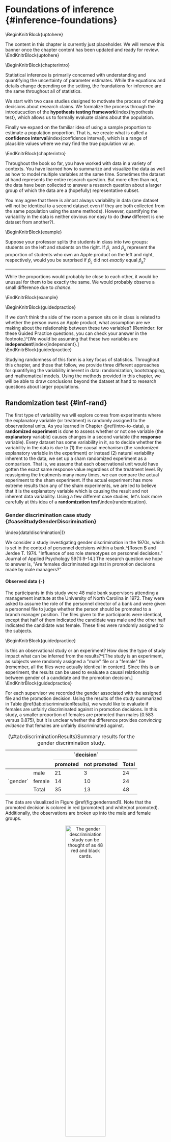 # Foundations of inference {#inference-foundations}

\BeginKnitrBlock{uptohere}<div class="uptohere">The content in this chapter is currently just placeholder. We will remove this banner once the chapter content has been updated and ready for review.</div>\EndKnitrBlock{uptohere}

\BeginKnitrBlock{chapterintro}<div class="chapterintro">Statistical inference is primarily concerned with understanding and quantifying the uncertainty of parameter estimates. 
While the equations and details change depending on the setting, the foundations for inference are the same throughout all of statistics. 

We start with two case studies designed to motivate the process of making decisions about research claims. We formalize the process through the introducuction of the **hypothesis testing framework**\index{hypothesis test}, which allows us to formally evaluate claims about the population.

Finally we expand on the familiar idea of using a sample proportion to estimate a population proportion.
That is, we create what is called a **confidence interval**\index{confidence interval}, which is a range of plausible values where we may find the true population value.</div>\EndKnitrBlock{chapterintro}





Throughout the book so far, you have worked with data in a variety of contexts.
You have learned how to summarize and visualize the data as well as how to model multiple variables at the same time.
Sometimes the dataset at hand represents the entire research question.
But more often than not, the data have been collected to answer a research question about a larger group of which the data are a (hopefully) representative subset.

You may agree that there is almost always variability in data (one dataset will not be identical to a second dataset even if they are both collected from the same population using the same methods).
However, quantifying the variability in the data is neither obvious nor easy to do (**how** different is one dataset from another?). 



\BeginKnitrBlock{example}<div class="example">Suppose your professor splits the students in class into two groups: students on the left and students on the right. If $\hat{p}_{_L}$ and $\hat{p}_{_R}$ represent the proportion of students who own an Apple product on the left and right, respectively, would you be surprised if $\hat{p}_{_L}$ did not *exactly* equal $\hat{p}_{_R}$?

---

While the proportions would probably be close to each other, it would be unusual for them to be exactly the same. We would probably observe a small difference due to *chance*.</div>\EndKnitrBlock{example}



\BeginKnitrBlock{guidedpractice}<div class="guidedpractice">If we don't think the side of the room a person sits on in class is related to whether the person owns an Apple product, what assumption are we making about the relationship between these two variables?
(Reminder: for these Guided Practice questions, you can check your answer in the footnote.)^[We would be assuming that these two variables are **independent**\index{independent}.]</div>\EndKnitrBlock{guidedpractice}



Studying randomness of this form is a key focus of statistics. 
Throughout this chapter, and those that follow, we provide three different approaches for quantifying the variability inherent in data: randomization, bootstrapping, and mathematical models.
Using the methods provided in this chapter, we will be able to draw conclusions beyond the dataset at hand to research questions about larger populations.

## Randomization test {#inf-rand}


The first type of variability we will explore comes from experiments where the explanatory variable (or treatment) is randomly assigned to the observational units.
As you learned in Chapter \@ref(intro-to-data), a **randomized experiment** is done to assess whether or not one variable (the **explanatory** variable) causes changes in a second variable (the **response** variable). 
Every dataset has some variability in it, so to decide whether the variability in the data is due to (1) the causal mechanism (the randomized explanatory variable in the experiment) or instead (2) natural variability inherent to the data, we set up a sham randomized experiment as a comparison. 
That is, we assume that each observational unit would have gotten the exact same response value regardless of the treatment level. 
By reassigning the treatments many many times, we can compare the actual experiment to the sham experiment. If the actual experiment has more extreme results than any of the sham experiments, we are led to believe that it is the explanatory variable which is causing the result and not inherent data variability. 
Using a few different case studies, let's look more carefully at this idea of a **randomization test**\index{randomization}.





### Gender discrimination case study {#caseStudyGenderDiscrimination}


\index{data!discrimination|(}

We consider a study investigating gender discrimination in the 1970s, which is set in the context of personnel decisions within a bank.^[Rosen B and Jerdee T. 1974. "Influence of sex role stereotypes on personnel decisions." Journal of Applied Psychology 59(1):9-14.] The research question we hope to answer is, "Are females discriminated against in promotion decisions made by male managers?"

#### Observed data {-}

The participants in this study were 48 male bank supervisors attending a management institute at the University of North Carolina in 1972. 
They were asked to assume the role of the personnel director of a bank and were given a personnel file to judge whether the person should be promoted to a branch manager position. 
The files given to the participants were identical, except that half of them indicated the candidate was male and the other half indicated the candidate was female. 
These files were randomly assigned to the subjects.

\BeginKnitrBlock{guidedpractice}<div class="guidedpractice">Is this an observational study or an experiment? How does the type of study impact what can be inferred from the results?^[The study is an experiment, as subjects were randomly assigned a "male" file or a "female" file (remember, all the files were actually identical in content). Since this is an experiment, the results can be used to evaluate a causal relationship between gender of a candidate and the promotion decision.]</div>\EndKnitrBlock{guidedpractice}

For each supervisor we recorded the gender associated with the assigned file and the promotion decision. 
Using the results of the study summarized in Table \@ref(tab:discriminationResults), we would like to evaluate if females are unfairly discriminated against in promotion decisions. 
In this study, a smaller proportion of females are promoted than males (0.583 versus 0.875), but it is unclear whether the difference provides *convincing evidence* that females are unfairly discriminated against.


<table class="table" style="margin-left: auto; margin-right: auto;">
<caption>(\#tab:discriminationResults)Summary results for the gender discrimination study.</caption>
 <thead>
<tr>
<th style="border-bottom:hidden" colspan="1"></th>
<th style="border-bottom:hidden" colspan="1"></th>
<th style="border-bottom:hidden; padding-bottom:0; padding-left:3px;padding-right:3px;text-align: center; " colspan="2"><div style="border-bottom: 1px solid #ddd; padding-bottom: 5px; ">`decision`</div></th>
<th style="border-bottom:hidden" colspan="1"></th>
</tr>
  <tr>
   <th style="text-align:left;">  </th>
   <th style="text-align:left;">  </th>
   <th style="text-align:left;"> promoted </th>
   <th style="text-align:left;"> not promoted </th>
   <th style="text-align:left;"> Total </th>
  </tr>
 </thead>
<tbody>
  <tr>
   <td style="text-align:left;">  </td>
   <td style="text-align:left;"> male </td>
   <td style="text-align:left;"> 21 </td>
   <td style="text-align:left;"> 3 </td>
   <td style="text-align:left;"> 24 </td>
  </tr>
  <tr>
   <td style="text-align:left;"> `gender` </td>
   <td style="text-align:left;"> female </td>
   <td style="text-align:left;"> 14 </td>
   <td style="text-align:left;"> 10 </td>
   <td style="text-align:left;"> 24 </td>
  </tr>
  <tr>
   <td style="text-align:left;">  </td>
   <td style="text-align:left;"> Total </td>
   <td style="text-align:left;"> 35 </td>
   <td style="text-align:left;"> 13 </td>
   <td style="text-align:left;"> 48 </td>
  </tr>
</tbody>
</table>

The data are visualized in Figure \@ref(fig:genderrand1).  Note that the promoted decision is colored in red (promoted) and white(not promoted).  Additionally, the observations are broken up into the male and female groups.


<div class="figure" style="text-align: center">
<img src="05/figures/genderrand1b.png" alt="The gender descriminiation study can be thought of as 48 red and black cards." width="50%" />
<p class="caption">(\#fig:genderrand1)The gender descriminiation study can be thought of as 48 red and black cards.</p>
</div>

\BeginKnitrBlock{example}<div class="example">Statisticians are sometimes called upon to evaluate the strength of evidence. 
When looking at the rates of promotion for males and females in this study, why might we be tempted to immediately conclude that females are being discriminated against?
 
---
 
The large difference in promotion rates (58.3% for females versus 87.5% for males) suggest there might be discrimination against women in promotion decisions. 
However, we cannot yet be sure if the observed difference represents discrimination or is just from random chance. 
Generally there is a little bit of fluctuation in sample data, and we wouldn't expect the sample proportions to be *exactly* equal, even if the truth was that the promotion decisions were independent of gender.</div>\EndKnitrBlock{example}

The previous example is a reminder that the observed outcomes in the sample may not perfectly reflect the true relationships between variables in the underlying population.
Table \@ref(tab:discriminationResults) shows there were 7 fewer promotions in the female group than in the male group, a difference in promotion rates of 29.2% $\left( \frac{21}{24} - \frac{14}{24} = 0.292 \right)$. 
This observed difference is what we call a **point estimate**\index{point estimate} of the true effect. 
The point estimate of the difference is large, but the sample size for the study is small, making it unclear if this observed difference represents discrimination or whether it is simply due to chance. 
We label these two competing claims, $H_0$ and $H_A$:



* $H_0$: **Null hypothesis**\index{null hypothesis}. The variables `gender` and `decision` are independent. They have no relationship, and the observed difference between the proportion of males and females who were promoted, 29.2%, was due to chance.

* $H_A$: **Alternative hypothesis**\index{alternative hypothesis}. The variables `gender` and `decision` are *not* independent. The difference in promotion rates of 29.2% was not due to chance, and equally qualified females are less likely to be promoted than males.



\BeginKnitrBlock{onebox}<div class="onebox">**Hypothesis testing**

These hypotheses are part of what is called a **hypothesis test**\index{hypothesis test}. 
A hypothesis test is a statistical technique used to evaluate competing claims using data. 
Often times, the null hypothesis takes a stance of *no difference* or *no effect*. 

If the null hypothesis and the data notably disagree, then we will reject the null hypothesis in favor of the alternative hypothesis. 

Don't worry if you aren't a master of hypothesis testing at the end of this section. 
We'll discuss these ideas and details many times in this chapter and those that follow.</div>\EndKnitrBlock{onebox}



What would it mean if the null hypothesis, which says the variables `gender` and `decision` are unrelated, is true? 
It would mean each banker would decide whether to promote the candidate without regard to the gender indicated on the file. 
That is, the difference in the promotion percentages would be due to the way the files were randomly divided to the bankers, and the randomization just happened to give rise to a relatively large difference of 29.2%.

Consider the alternative hypothesis: bankers were influenced by which gender was listed on the personnel file. 
If this was true, and especially if this influence was substantial, we would expect to see some difference in the promotion rates of male and female candidates. 
If this gender bias was against females, we would expect a smaller fraction of promotion recommendations for female personnel files relative to the male files.

We will choose between these two competing claims by assessing if the data conflict so much with $H_0$ that the null hypothesis cannot be deemed reasonable. 
If this is the case, and the data support $H_A$, then we will reject the notion of independence and conclude that these data provide strong evidence of discrimination.

#### Variability of the statistic {-}

Table \@ref(tab:discriminationResults) shows that 35 bank supervisors recommended promotion and 13 did not. 
Now, suppose the bankers' decisions were independent of gender. 
Then, if we conducted the experiment again with a different random assignment of gender to the files, differences in promotion rates would be based only on random fluctuation. 
We can actually perform this **randomization**, which simulates what would have happened if the bankers' decisions had been independent of gender but we had distributed the file genders differently.^[The test procedure we employ in this section is sometimes referred to as a **permutation test**\index{permutation test}.]



In this **simulation**\index{simulation}, we thoroughly shuffle 48 personnel files, 35 labeled `promoted` and 13 labeled `not promoted`, and we deal these files into two stacks. 
Note that by keeping 35 promoted and 13 not promoted, we are assuming that 35 of the bank managers would have promoted the individual whose content is contained in the file (**independent** of gender).
We will deal 24 files into the first stack, which will represent the 24 "female" files.
The second stack will also have 24 files, and it will represent the 24 "male" files.
Figure \@ref(fig:genderrand3) highlights both the shuffle and the reallocation to the sham gender groups.


<div class="figure" style="text-align: center">
<img src="05/figures/genderrand3b.png" alt="The gender descriminiation data is shuffled and reallocated to the gender groups." width="80%" />
<p class="caption">(\#fig:genderrand3)The gender descriminiation data is shuffled and reallocated to the gender groups.</p>
</div>


Then, as we did with the original data, we tabulate the results and determine the fraction of `male` and `female` who were promoted.



Since the randomization of files in this simulation is independent of the promotion decisions, any difference in the two promotion rates is entirely due to chance. 
Table \@ref(tab:discriminationRand1) show the results of one such simulation.


<table class="table" style="margin-left: auto; margin-right: auto;">
<caption>(\#tab:discriminationRand1)Simulation results, where the difference in promotion rates between `male` and `female` is purely due to chance.</caption>
 <thead>
<tr>
<th style="border-bottom:hidden" colspan="1"></th>
<th style="border-bottom:hidden" colspan="1"></th>
<th style="border-bottom:hidden; padding-bottom:0; padding-left:3px;padding-right:3px;text-align: center; " colspan="2"><div style="border-bottom: 1px solid #ddd; padding-bottom: 5px; ">`decision`</div></th>
<th style="border-bottom:hidden" colspan="1"></th>
</tr>
  <tr>
   <th style="text-align:left;">  </th>
   <th style="text-align:left;">  </th>
   <th style="text-align:left;"> promoted </th>
   <th style="text-align:left;"> not promoted </th>
   <th style="text-align:left;"> Total </th>
  </tr>
 </thead>
<tbody>
  <tr>
   <td style="text-align:left;">  </td>
   <td style="text-align:left;"> male </td>
   <td style="text-align:left;"> 18 </td>
   <td style="text-align:left;"> 6 </td>
   <td style="text-align:left;"> 24 </td>
  </tr>
  <tr>
   <td style="text-align:left;"> `gender` </td>
   <td style="text-align:left;"> female </td>
   <td style="text-align:left;"> 17 </td>
   <td style="text-align:left;"> 7 </td>
   <td style="text-align:left;"> 24 </td>
  </tr>
  <tr>
   <td style="text-align:left;">  </td>
   <td style="text-align:left;"> Total </td>
   <td style="text-align:left;"> 35 </td>
   <td style="text-align:left;"> 13 </td>
   <td style="text-align:left;"> 48 </td>
  </tr>
</tbody>
</table>



\BeginKnitrBlock{guidedpractice}<div class="guidedpractice">What is the difference in promotion rates between the two simulated groups in Table \@ref(tab:discriminationRand1) ? 
How does this compare to the observed difference 29.2% from the actual study?^[$18/24 - 17/24=0.042$ or about 4.2% in favor of the men. 
This difference due to chance is much smaller than the difference observed in the actual groups.]</div>\EndKnitrBlock{guidedpractice}



Figure \@ref(fig:genderrand4) shows that the difference in promotion rates is much larger in the original data than it is in the simulated groups (0.292 >>>  0.042).
The quantity of interest throughout this case study has been the difference in promotion rates.
We call the summary value the **statistic** of interest (or often the **test statistic**).
When we encounter different data structures, the statistic is likely to change (e.g., we might calculate an average instead of a proportion), but we will always want to understand how the statistic varies from sample to sample.



<div class="figure" style="text-align: center">
<img src="05/figures/genderrand4c.png" alt="We summarize the randomized data to produce one estiamte of the difference in proportions given no gender discrimination." width="100%" />
<p class="caption">(\#fig:genderrand4)We summarize the randomized data to produce one estiamte of the difference in proportions given no gender discrimination.</p>
</div>


#### Observed statistic vs. null statistics {-}

We computed one possible difference under the null hypothesis in Guided Practice, which represents one difference due to chance. 
While in this first simulation, we physically dealt out files, it is much more efficient to perform this simulation using a computer. 
Repeating the simulation on a computer, we get another difference due to chance: -0.042. 
And another: 0.208. 
And so on until we repeat the simulation enough times that we have a good idea of what represents the *distribution of differences from chance alone*. 
Figure \@ref(fig:discRandDotPlot) shows a plot of the differences found from 100 simulations, where each dot represents a simulated difference between the proportions of male and female files recommended for promotion.


<div class="figure" style="text-align: center">
<img src="05-inference-foundations_files/figure-html/discRandDotPlot-1.png" alt="A stacked dot plot of differences from 100 simulations produced under the null hypothesis, $H_0$, where `gender_simulated` and `decision` are independent. Two of the 100 simulations had a difference of at least 29.2%, the difference observed in the study, and are shown as solid red dots." width="70%" />
<p class="caption">(\#fig:discRandDotPlot)A stacked dot plot of differences from 100 simulations produced under the null hypothesis, $H_0$, where `gender_simulated` and `decision` are independent. Two of the 100 simulations had a difference of at least 29.2%, the difference observed in the study, and are shown as solid red dots.</p>
</div>

Note that the distribution of these simulated differences in proportions is centered around 0. 
Because we simulated differences in a way that made no distinction between men and women, this makes sense: we should expect differences from chance alone to fall around zero with some random fluctuation for each simulation.

\BeginKnitrBlock{example}<div class="example">How often would you observe a difference of at least 29.2% (0.292) according to Figure \@ref(fig:discRandDotPlot)? 
Often, sometimes, rarely, or never?
 
---
 
It appears that a difference of at least 29.2% due to chance alone would only happen about 2% of the time according to Figure \@ref(fig:discRandDotPlot). 
Such a low probability indicates that observing such a large difference from chance is rare.</div>\EndKnitrBlock{example}

The difference of 29.2% is a rare event if there really is no impact from listing gender in the candidates' files, which provides us with two possible interpretations of the study results:


* $H_0$: **Null hypothesis**. Gender has no effect on promotion decision, and we observed a difference that is so large that it would only happen rarely.

* $H_A$: **Alternative hypothesis**. Gender has an effect on promotion decision, and what we observed was actually due to equally qualified women being discriminated against in promotion decisions, which explains the large difference of 29.2%.

When we conduct formal studies, we reject a null position (the idea that the data are a result of chance only) if the data strongly conflict with that null position.^[This reasoning does not generally extend to anecdotal observations. 
Each of us observes incredibly rare events every day, events we could not possibly hope to predict. 
However, in the non-rigorous setting of anecdotal evidence, almost anything may appear to be a rare event, so the idea of looking for rare events in day-to-day activities is treacherous. 
For example, we might look at the lottery: there was only a 1 in 176 million chance that the Mega Millions numbers for the largest jackpot in history (March 30, 2012) would be (2, 4, 23, 38, 46) with a Mega ball of (23), but nonetheless those numbers came up! 
However, no matter what numbers had turned up, they would have had the same incredibly rare odds. 
That is, *any set of numbers we could have observed would ultimately be incredibly rare*. 
This type of situation is typical of our daily lives: each possible event in itself seems incredibly rare, but if we consider every alternative, those outcomes are also incredibly rare. 
We should be cautious not to misinterpret such anecdotal evidence.]
In our analysis, we determined that there was only a $\approx$ 2% probability of obtaining a sample where $\geq$ 29.2% more males than females get promoted by chance alone, so we conclude that the data provide strong evidence of gender discrimination against women by the supervisors. 
In this case, we reject the null hypothesis in favor of the alternative.

\index{data!discrimination|)}

Statistical inference is the practice of making decisions and conclusions from data in the context of uncertainty. 
Errors do occur, just like rare events, and the data set at hand might lead us to the wrong conclusion. 
While a given data set may not always lead us to a correct conclusion, statistical inference gives us tools to control and evaluate how often these errors occur. 
Before getting into the nuances of hypothesis testing, let's work through another case study.


### Opportunity cost case study {#caseStudyOpportunityCost}

How rational and consistent is the behavior of the typical American college student? 
In this section, we'll explore whether college student consumers always consider the following: money not spent now can be spent later.

In particular, we are interested in whether reminding students about this well-known fact about money causes them to be a little thriftier. 
A skeptic might think that such a reminder would have no impact. 
We can summarize the two different perspectives using the null and alternative hypothesis framework.

* $H_0$: **Null hypothesis**. Reminding students that they can save money for later purchases will not have any impact on students' spending decisions.

* $H_A$: **Alternative hypothesis**. Reminding students that they can save money for later purchases will reduce the chance they will continue with a purchase.

In this section, we'll explore an experiment conducted by researchers that investigates this very question for students at a university in the southwestern United States.^[Frederick S, Novemsky N, Wang J, Dhar R, Nowlis S. 2009. Opportunity Cost Neglect. Journal of Consumer Research 36: 553-561.]

#### Observed data {-}

<!--Shane Frederick of Yale School of Management and his collaborators conducted an experiment exploring the rational behavior of consumers. 

% Suppose when a person is about to spend money, we simply reminded them that they could spend the money on something else. Would it have any impact on the likelihood that they would continue with the purchase?
%What would you do in this situation? Please circle one of the options below.

-->

One-hundred and fifty students were recruited for the study, and each was given the following statement:

> Imagine that you have been saving some extra money on the side to make some purchases, and on your most recent visit to the video store you come across a special sale on a new video. This video is one with your favorite actor or actress, and your favorite type of movie (such as a comedy, drama, thriller, etc.). This particular video that you are considering is one you have been thinking about buying for a long time. It is available for a special sale price of $14.99.

> What would you do in this situation? Please circle one of the options below.

Half of the 150 students were randomized into a control group and were given the following two options:

> (A) Buy this entertaining video.

> (B) Not buy this entertaining video.


The remaining 75 students were placed in the treatment group, and they saw a slightly modified option (B):

> (A) Buy this entertaining video.

> (B) Not buy this entertaining video. Keep the $14.99 for other purchases.

Would the extra statement reminding students of an obvious fact impact the purchasing decision? 
Table \@ref(tab:OpportunityCostTable) summarizes the study results.


<table class="table" style="margin-left: auto; margin-right: auto;">
<caption>(\#tab:OpportunityCostTable)Summary of student choices in the opportunity cost study.</caption>
 <thead>
<tr>
<th style="border-bottom:hidden" colspan="1"></th>
<th style="border-bottom:hidden; padding-bottom:0; padding-left:3px;padding-right:3px;text-align: center; " colspan="2"><div style="border-bottom: 1px solid #ddd; padding-bottom: 5px; ">`decision`</div></th>
<th style="border-bottom:hidden" colspan="1"></th>
</tr>
  <tr>
   <th style="text-align:left;">  </th>
   <th style="text-align:left;"> buy DVD </th>
   <th style="text-align:left;"> not buy DVD </th>
   <th style="text-align:left;"> Total </th>
  </tr>
 </thead>
<tbody>
  <tr>
   <td style="text-align:left;"> control group </td>
   <td style="text-align:left;"> 56 </td>
   <td style="text-align:left;"> 19 </td>
   <td style="text-align:left;"> 75 </td>
  </tr>
  <tr>
   <td style="text-align:left;"> treatment group </td>
   <td style="text-align:left;"> 41 </td>
   <td style="text-align:left;"> 34 </td>
   <td style="text-align:left;"> 75 </td>
  </tr>
  <tr>
   <td style="text-align:left;"> Total </td>
   <td style="text-align:left;"> 97 </td>
   <td style="text-align:left;"> 53 </td>
   <td style="text-align:left;"> 150 </td>
  </tr>
</tbody>
</table>

<!--
%150 participants were asked whether they would buy a DVD under a particular circumstance. Participants in the control group were given two options, and participants in the treatment group were given the same options, except in the *not buy* option they were reminded that not spending the money meant the money could be used for a later purchase. This table summarizes the results from the study.}
-->

It might be a little easier to review the results using row proportions, specifically considering the proportion of participants in each group who said they would buy or not buy the DVD. 
These summaries are given in Table \@ref(tab:OpportunityCostTableRowProp).


<table class="table" style="margin-left: auto; margin-right: auto;">
<caption>(\#tab:OpportunityCostTableRowProp)The data above are now summarized using row proportions. Row proportions are particularly useful here since we can view the proportion of *buy* and *not buy* decisions in each group.</caption>
 <thead>
<tr>
<th style="border-bottom:hidden" colspan="1"></th>
<th style="border-bottom:hidden; padding-bottom:0; padding-left:3px;padding-right:3px;text-align: center; " colspan="2"><div style="border-bottom: 1px solid #ddd; padding-bottom: 5px; ">`decision`</div></th>
<th style="border-bottom:hidden" colspan="1"></th>
</tr>
  <tr>
   <th style="text-align:left;">  </th>
   <th style="text-align:left;"> buy DVD </th>
   <th style="text-align:left;"> not buy DVD </th>
   <th style="text-align:left;"> Total </th>
  </tr>
 </thead>
<tbody>
  <tr>
   <td style="text-align:left;"> control group </td>
   <td style="text-align:left;"> 0.747 </td>
   <td style="text-align:left;"> 0.253 </td>
   <td style="text-align:left;"> 1.00 </td>
  </tr>
  <tr>
   <td style="text-align:left;"> treatment group </td>
   <td style="text-align:left;"> 0.547 </td>
   <td style="text-align:left;"> 0.453 </td>
   <td style="text-align:left;"> 1.00 </td>
  </tr>
  <tr>
   <td style="text-align:left;"> Total </td>
   <td style="text-align:left;"> 0.647 </td>
   <td style="text-align:left;"> 0.353 </td>
   <td style="text-align:left;"> 1.00 </td>
  </tr>
</tbody>
</table>

<!--
"The data from Table \@ref(tab:OpportunityCostTable) summarized using row proportions. Row proportions are particularly useful here since we can view the proportion of *buy* and *not buy* decisions in each group."
-->



We will define a **success**\index{success} in this study as a student who chooses not to buy the DVD.^[Success is often defined in a study as the outcome of interest, and a "success" may or may not actually be a positive outcome. For example, researchers working on a study on HIV prevalence might define a "success" in the statistical sense as a patient who is HIV+. A more complete discussion of the term **success** will be given in Chapter \@ref(inference-cat).] 
Then, the value of interest is the change in DVD purchase rates that results by reminding students that not spending money now means they can spend the money later.




<!--
%A first look at the data suggests that reminding students that not spending money means they can spend the money later has an impact. 
-->

We can construct a point estimate for this difference as
\begin{align*}
\hat{p}_{trmt} - \hat{p}_{ctrl}
 = \frac{34}{75} - \frac{19}{75}
 = 0.453 - 0.253
 = 0.200
\end{align*}
The proportion of students who chose not to buy the DVD was 20% higher in the treatment group than the control group.
However, is this result **statistically significant**\index{statistically significant}? In other words, is a 20% difference between the two groups so prominent that it is unlikely to have occurred from chance alone?



#### Variability of the statistic {-}

The primary goal in this data analysis is to understand what sort of differences we might see if the null hypothesis were true, i.e., the treatment had no effect on students. 
For this, we'll use the same procedure we applied in Section \@ref(caseStudyGenderDiscrimination): randomization.

Let's think about the data in the context of the hypotheses. 
If the null hypothesis ($H_0$) was true and the treatment had no impact on student decisions, then the observed difference between the two groups of 20% could be attributed entirely to chance. 
If, on the other hand, the alternative hypothesis ($H_A$) is true, then the difference indicates that reminding students about saving for later purchases actually impacts their buying decisions.

#### Observed statistic vs. null statistics {-}

Just like with the gender discrimination study, we can perform a statistical analysis. 
Using the same randomization technique from the last section, let's see what happens when we simulate the experiment under the scenario where there is no effect from the treatment.

While we would in reality do this simulation on a computer, it might be useful to think about how we would go about carrying out the simulation without a computer. 
We start with 150 index cards and label each card to indicate the distribution of our response variable: `decision`. 
That is, 53 cards will be labeled "not buy DVD" to represent the 53 students who opted not to buy, and 97 will be labeled "buy DVD" for the other 97 students. 
Then we shuffle these cards thoroughly and divide them into two stacks of size 75, representing the simulated treatment and control groups. 
Any observed difference between the proportions of "not buy DVD" cards (what we earlier defined as *success*) can be attributed entirely to chance.

\BeginKnitrBlock{example}<div class="example">If we are randomly assigning the cards into the simulated treatment and control groups, how many "not buy DVD" cards would we expect to end up with in each simulated group? 
What would be the expected difference between the proportions of "not buy DVD" cards in each group?

---

Since the simulated groups are of equal size, we would expect $53 / 2 = 26.5$, i.e., 26 or 27, "not buy DVD" cards in each simulated group, yielding a simulated point estimate of 0% . However, due to random fluctuations, we might actually observe a number a little above or below 26 and 27.</div>\EndKnitrBlock{example}

<!--
%We'll take the students and randomize them into two new groups, simulated-control and simulated-treatment groups, and then we'll look at the difference in the two groups. 
-->

The results of a single randomization from chance alone is shown in Table \@ref(tab:OpportunityCostTableSimulated). 
From this table, we can compute a difference that occurred from chance alone:
\begin{align*}
\hat{p}_{trmt, simulated} - \hat{p}_{ctrl, simulated}
 = \frac{24}{75} - \frac{29}{75}
 = 0.32 - 0.387
 = - 0.067
\end{align*}
<!--
%This difference of -6.7% is entirely due to chance.
-->


<table class="table" style="margin-left: auto; margin-right: auto;">
<caption>(\#tab:OpportunityCostTableSimulated)Summary of student choices against their simulated groups. The group assignment had no connection to the student decisions, so any difference between the two groups is due to chance.</caption>
 <thead>
<tr>
<th style="border-bottom:hidden" colspan="1"></th>
<th style="border-bottom:hidden; padding-bottom:0; padding-left:3px;padding-right:3px;text-align: center; " colspan="2"><div style="border-bottom: 1px solid #ddd; padding-bottom: 5px; ">`decision`</div></th>
<th style="border-bottom:hidden" colspan="1"></th>
</tr>
  <tr>
   <th style="text-align:left;">  </th>
   <th style="text-align:left;"> buy DVD </th>
   <th style="text-align:left;"> not buy DVD </th>
   <th style="text-align:left;"> Total </th>
  </tr>
 </thead>
<tbody>
  <tr>
   <td style="text-align:left;"> control group </td>
   <td style="text-align:left;"> 46 </td>
   <td style="text-align:left;"> 29 </td>
   <td style="text-align:left;"> 75 </td>
  </tr>
  <tr>
   <td style="text-align:left;"> treatment group </td>
   <td style="text-align:left;"> 51 </td>
   <td style="text-align:left;"> 24 </td>
   <td style="text-align:left;"> 75 </td>
  </tr>
  <tr>
   <td style="text-align:left;"> Total </td>
   <td style="text-align:left;"> 97 </td>
   <td style="text-align:left;"> 53 </td>
   <td style="text-align:left;"> 150 </td>
  </tr>
</tbody>
</table>


Just one simulation will not be enough to get a sense of what sorts of differences would happen from chance alone. 
We'll simulate another set of simulated groups and compute the new difference: 0.013. 
And again: 0.067. 
And again: -0.173. 
We'll do this 1,000 times. The results are summarized in a dot plot in Figure \@ref(fig:OpportunityCostDiffsDotPlot), where each point represents a simulation. 
Since there are so many points, it is more convenient to summarize the results in a histogram such as the one in Figure \@ref(fig:OpportunityCostDiffs), where the height of each histogram bar represents the fraction of observations in that group.


<div class="figure" style="text-align: center">
<img src="05-inference-foundations_files/figure-html/OpportunityCostDiffsDotPlot-1.png" alt="A stacked dot plot of 1,000 chance differences produced under the null hypothesis, $H_0$. Six of the 1,000 simulations had a difference of at least 20% , which was the difference observed in the study." width="70%" />
<p class="caption">(\#fig:OpportunityCostDiffsDotPlot)A stacked dot plot of 1,000 chance differences produced under the null hypothesis, $H_0$. Six of the 1,000 simulations had a difference of at least 20% , which was the difference observed in the study.</p>
</div>


<div class="figure" style="text-align: center">
<img src="05-inference-foundations_files/figure-html/OpportunityCostDiffs-1.png" alt="A histogram of 1,000 chance differences produced under the null hypothesis, $H_0$. Histograms like this one are a more convenient representation of data or results when there are a large number of observations." width="70%" />
<p class="caption">(\#fig:OpportunityCostDiffs)A histogram of 1,000 chance differences produced under the null hypothesis, $H_0$. Histograms like this one are a more convenient representation of data or results when there are a large number of observations.</p>
</div>


If there was no treatment effect, then we'd only observe a difference of at least +20% about 0.6% of the time, or about 1-in-150 times. 
That is really rare! 
Instead, we will conclude the data provide strong evidence there is a treatment effect: reminding students before a purchase that they could instead spend the money later on something else lowers the chance that they will continue with the purchase. 
Notice that we are able to make a causal statement for this study since the study is an experiment.



### Hypothesis testing {#HypothesisTesting}


In the last two sections, we utilized a **hypothesis test**\index{hypothesis test}, which is a formal technique for evaluating two competing possibilities. 
In each scenario, we described a **null hypothesis**\index{null hypothesis}, which represented either a skeptical perspective or a perspective of no difference. 
We also laid out an **alternative hypothesis**\index{alternative hypothesis}, which represented a new perspective such as the possibility that there has been a change or that there is a treatment effect in an experiment.  The alternative hypothesis is usually the reason the scientists set out to do the research in the first place.





\BeginKnitrBlock{onebox}<div class="onebox">**Null and alternative hypotheses.**

The **null hypothesis ($H_0$)** often represents either a skeptical perspective or a claim to be tested. The **alternative hypothesis ($H_A$)** represents an alternative claim under consideration and is often represented by a range of possible values for the value of interest. </div>\EndKnitrBlock{onebox}

The hypothesis testing framework is a very general tool, and we often use it without a second thought. 
If a person makes a somewhat unbelievable claim, we are initially skeptical. 
However, if there is sufficient evidence that supports the claim, we set aside our skepticism. 
The hallmarks of hypothesis testing are also found in the US court system. 

#### The US court system {-}


\BeginKnitrBlock{example}<div class="example">A US court considers two possible claims about a defendant: they are either innocent or guilty. If we set these claims up in a hypothesis framework, which would be the null hypothesis and which the alternative?

---
 
The jury considers whether the evidence is so convincing (strong) that there is no reasonable doubt regarding the person's guilt. 
That is, the skeptical perspective (null hypothesis) is that the person is innocent until evidence is presented that convinces the jury that the person is guilty (alternative hypothesis).</div>\EndKnitrBlock{example}


Jurors examine the evidence to see whether it convincingly shows a defendant is guilty. 
Notice that if a jury finds a defendant *not guilty*, this does not necessarily mean the jury is confident in the person's innocence. 
They are simply not convinced of the alternative that the person is guilty.

This is also the case with hypothesis testing: *even if we fail to reject the null hypothesis, we typically do not accept the null hypothesis as truth*. 
Failing to find strong evidence for the alternative hypothesis is not equivalent to providing evidence that the null hypothesis is true.


#### p-value and statistical significance {-}

In Section \@ref(caseStudyGenderDiscrimination) we encountered a study from the 1970's that explored whether there was strong evidence that women were less likely to be promoted than men. 
The research question -- are females discriminated against in promotion decisions? -- was framed in the context of hypotheses:


* $H_0$: Gender has no effect on promotion decisions.

* $H_A$: Women are discriminated against in promotion decisions.


The null hypothesis ($H_0$) was a perspective of no difference. 
The data on gender discrimination provided a point estimate of a 29.2% difference in recommended promotion rates between men and women. 
We determined that such a difference from chance alone would be rare: it would only happen about 2 in 100 times. 
When results like these are inconsistent with $H_0$, we reject $H_0$ in favor of $H_A$. 
Here, we concluded there was discrimination against women.

The 2-in-100 chance is what we call a **p-value**, which is a probability quantifying the strength of the evidence against the null hypothesis and in favor of the alternative. 

<!--%Formally the p-value is a conditional probability, which is basically\footnote{Want to learn more probability? Check out Appendix \ref{probability}.}
-->

\BeginKnitrBlock{onebox}<div class="onebox">**p-value.**

The **p-value**\index{hypothesis testing!p-value|textbf} is the probability of observing data at least as favorable to the alternative hypothesis as our current dataset, if the null hypothesis were true. 
We typically use a summary statistic of the data, such as a difference in proportions, to help compute the p-value and evaluate the hypotheses. 
This summary value that is used to compute the p-value is often called the **test statistic**\index{test statistic}.</div>\EndKnitrBlock{onebox}




\BeginKnitrBlock{example}<div class="example">In the gender discrimination study, the difference in discrimination rates was our test statistic. What was the test statistic in the opportunity cost study covered in Section \@ref(caseStudyOpportunityCost)?
 
---
 
The test statistic in the opportunity cost study was the difference in the proportion of students who decided against the DVD purchase in the treatment and control groups. 
In each of these examples, the **point estimate** of the difference in proportions was used as the test statistic.</div>\EndKnitrBlock{example}

When the p-value is small, i.e., less than a previously set threshold, we say the results are **statistically significant**. 
This means the data provide such strong evidence against $H_0$ that we reject the null hypothesis in favor of the alternative hypothesis. 
The threshold, called the **significance level**\index{hypothesis testing!significance level}\index{significance level} and often represented by $\alpha$ (the Greek letter *alpha*), is typically set to $\alpha = 0.05$, but can vary depending on the field or the application. 
Using a significance level of $\alpha = 0.05$ in the discrimination study, we can say that the data provided statistically significant evidence against the null hypothesis.

\BeginKnitrBlock{onebox}<div class="onebox">**Statistical significance.**

We say that the data provide **statistically significant**\index{hypothesis testing!statistically significant|textbf} evidence against the null hypothesis if the p-value is less than some reference value, often $\alpha=0.05$.</div>\EndKnitrBlock{onebox}

<!--
%\begin{termBox}{\tBoxTitle{Significance Level}
%If the null hypothesis is true, the significance level $\alpha$ defines the probability that we will make a Type 1 Error.}
%\end{termBox}
-->


\BeginKnitrBlock{example}<div class="example">In the opportunity cost study in Section \@ref(caseStudyOpportunityCost), we analyzed an experiment where study participants had a 20% drop in likelihood of continuing with a DVD purchase if they were reminded that the money, if not spent on the DVD, could be used for other purchases in the future. 
We determined that such a large difference would only occur about 1-in-150 times if the reminder actually had no influence on student decision-making. 
What is the p-value in this study? Was the result statistically significant?
 
---
 
The p-value was 0.006 (about 1/150). Since the p-value is less than 0.05, the data provide statistically significant evidence that US college students were actually influenced by the reminder.</div>\EndKnitrBlock{example}




\BeginKnitrBlock{onebox}<div class="onebox">**What's so special about 0.05?**

We often use a threshold of 0.05 to determine whether a result is statistically significant. 
But why 0.05? 
Maybe we should use a bigger number, or maybe a smaller number. 
If you're a little puzzled, that probably means you're reading with a critical eye -- good job! 
We've made a video to help clarify *why 0.05*:
<center>
[https://www.openintro.org/book/stat/why05/](https://www.openintro.org/book/stat/why05/)
</center>
<br>
Sometimes it's also a good idea to deviate from the standard. 
We'll discuss when to choose a threshold different than 0.05 in Section \@ref(two-prop-errors).</div>\EndKnitrBlock{onebox}





### Randomization test summary

<div class="figure" style="text-align: center">
<img src="05/figures/fullrand.png" alt="An example of one simulation of the full randomization procedure.  We repeat the steps hundreds or thousands of times." width="100%" />
<p class="caption">(\#fig:fullrand)An example of one simulation of the full randomization procedure.  We repeat the steps hundreds or thousands of times.</p>
</div>

\index{randomization test}




> **Frame the research question in terms of hypotheses.** Hypothesis tests are appropriate for research questions that can be summarized in two competing hypotheses. The null hypothesis ($H_0$) usually represents a skeptical perspective or a perspective of no difference. The alternative hypothesis ($H_A$) usually represents a new view or a difference. 

> **Collect data with an observational study or experiment.** If a research question can be formed into two hypotheses, we can collect data to run a hypothesis test. If the research question focuses on associations between variables but does not concern causation, we would run an observational study. If the research question seeks a causal connection between two or more variables, then an experiment should be used. 

> **Model the randomness as if the null hypothesis was true.** In the examples above, the variability has been modeled as if the treatment (e.g., gender, opportunity, blood thinner) allocation was independent of the outcome of the study. The computer generated the null distribution from many different randomizations in order to quantify the null variability.

> **Analyze the data.** Choose an analysis technique appropriate for the data and identify the p-value. So far, we've only seen one analysis technique: randomization. Throughout the rest of this textbook, we'll encounter several new methods suitable for many other contexts. 

> **Form a conclusion.** Using the p-value from the analysis, determine whether the data provide statistically significant evidence against the null hypothesis. Also, be sure to write the conclusion in plain language so casual readers can understand the results.


<table class="table" style="margin-left: auto; margin-right: auto;">
<caption>(\#tab:chp5-1-summary)Summary of Randomization Tests as an inferential statistical method.</caption>
 <thead>
  <tr>
   <th style="text-align:left;">  </th>
   <th style="text-align:left;"> Randomization Test </th>
  </tr>
 </thead>
<tbody>
  <tr>
   <td style="text-align:left;"> What does it do? </td>
   <td style="text-align:left;"> Shuffles the explanatory variable to mimic the natural variability  found in a randomized experiment. </td>
  </tr>
  <tr>
   <td style="text-align:left;"> What is the random process described? </td>
   <td style="text-align:left;"> randomized experiment </td>
  </tr>
  <tr>
   <td style="text-align:left;"> Is there flexibility? </td>
   <td style="text-align:left;"> Yes, can be used to describe random sampling in an observational model </td>
  </tr>
  <tr>
   <td style="text-align:left;"> What is it best for? </td>
   <td style="text-align:left;"> Hypothesis Testing (can be used for Confidence Intervals, but not covered in this text). </td>
  </tr>
  <tr>
   <td style="text-align:left;"> What physical object represents the simulation process? </td>
   <td style="text-align:left;"> shuffling cards </td>
  </tr>
</tbody>
</table>

## Bootstrap confidence interval {#boot-ci}


Randomization is a statistical technique suitable for evaluating whether a difference in sample proportions is due to chance. 
Randomization tests are best suited for modeling experiments where the treatment (explanatory variable) has been randomly assigned to the observational units. 
In this section, we explore the situation where we focus on a single proportion, and we introduce a new simulation method, bootstrapping. 
Bootstrapping is best suited for modeling studies where the data have been generated through random sampling from a population.

Sometime the mathematical theory for how an estimate varies is well-known; this is the case for the sample proportion as seen in Section \@ref(inf-math). 
However, some statistics don't have simple theory for how they vary, and bootstrapping provides a computational approach for providing interval estimates for almost any population parameter (we will revisit bootstrapping in Chapters \@ref(inference-cat), \@ref(inference-num), and \@ref(inference-reg) so you'll get plenty of practice as well as exposure to bootstrapping in many different data settings). 

If the goal is to produce a range of possible values for a population value, then in an ideal world, we would sample data from the population again and recompute the sample proportion. 
Then we could do it again. 
And again. 
And so on until we have a good sense of the variability of our original estimate. 
The ideal world where sampling data is free or extremely cheap is almost never the case, and taking repeated samples from a population is usually impossible. 
So, instead of using a "resample from the population" approach, bootstrapping uses a "resample from the sample" approach.


### Medical consultant case study {#sec-med-consult}

\index{data!medical consultant|(}

People providing an organ for donation sometimes seek the help of a special medical consultant. 
These consultants assist the patient in all aspects of the surgery, with the goal of reducing the possibility of complications during the medical procedure and recovery. 
Patients might choose a consultant based in part on the historical complication rate of the consultant's clients.


#### Observed data {-}

One consultant tried to attract patients by noting the average complication rate for liver donor surgeries in the US is about 10%, but her clients have had only 3 complications in the 62 liver donor surgeries she has facilitated. 
She claims this is strong evidence that her work meaningfully contributes to reducing complications (and therefore she should be hired!).

\BeginKnitrBlock{example}<div class="example">We will let $p$ represent the true complication rate for liver donors working with this consultant. 
(The "true" complication rate will be referred to as the **parameter**.)  
Estimate $p$ using the data, and label this value $\hat{p}$.

---
 
The sample proportion for the complication rate is 3 complications divided by the 62 surgeries the consultant has worked on: $\hat{p} = 3/62 = 0.048$.</div>\EndKnitrBlock{example}

\BeginKnitrBlock{example}<div class="example">Is it possible to assess the consultant's claim using the data?

---

No. The claim is that there is a causal connection, but the data are observational, so we must be on the lookout for confounding variables. 
For example, maybe patients who can afford a medical consultant can afford better medical care, which can also lead to a lower complication rate.

While it is not possible to assess the causal claim, it is still possible to understand the consultant's true rate of complications.</div>\EndKnitrBlock{example}


\BeginKnitrBlock{onebox}<div class="onebox">**Parameter.**\index{parameter}

A **parameter** is the "true" value of interest. 
We typically estimate the parameter using a point estimate\index{point estimate} from a sample of data. 

For example, we estimate the probability $p$ of a complication for a client of the medical consultant by examining the past complications rates of her clients:

 
$$\hat{p} = 3 / 62 = 0.048\qquad\text{is used to estimate}\qquad p$$</div>\EndKnitrBlock{onebox}


<!--
%\begin{termBox}{\tBoxTitle{Point estimates vs parameter}\index{point estimate}\index{parameter}
%Point estimates are calculated based on a sample. For example, the *observed* complication rate for the medical consultant's patients is $\hat{p} = 0.048$. This point estimate is our best guess at the probability $p$ a randomly selected client of hers has a complication. This probability is the parameter and its precise value is never known. However, we can estimate it using the point estimate $\hat{p}$.}
%\end{termBox}


\BeginKnitrBlock{onebox}<div class="onebox">**Null value of a hypothesis test.**

The **null value** is the reference value for the parameter in $H_0$, and it is sometimes represented with the parameter's label with a subscript 0, e.g., $p_0$ (just like $H_0$).</div>\EndKnitrBlock{onebox}

-->



#### Variability of the statistic {-}

In the medical consultant case study, the parameter is $p$, the true probability of a complication for a client of the medical consultant.
There is no reason to believe that $p$ is exactly $\hat{p} = 3/62$, but there is also no reason to believe that $p$ is particularly far from $\hat{p} = 3/62$.
By sampling with replacement from the dataset (a process called **bootstrapping**\index{bootstrapping}), the variability of the possible $\hat{p}$ values can be approximated. 



\BeginKnitrBlock{todo}<div class="todo">need a new physical object!</div>\EndKnitrBlock{todo}

Most of the inferential procedures covered in this text are grounded in quantifying how one data set would differ from another when they are both taken from the same population.
It doesn't make sense to take repeated samples from the same population because if you have the means to take more samples, a larger sample size will benefit you more than the exact same sample twice.
Instead, we measure how the samples behave under an estimate of the population.  Figure \@ref(fig:boot1) shows how the unknown original population can be estimated by using the sample to approximate the proportion of successes and failures (in our case, the proportion of complications and no complications for the medical consultant).

<div class="figure" style="text-align: center">
<img src="05/figures/boot1.png" alt="first figure with the ? pop, then sample, then estimate of the pop.  below i said 3 white (success) and 4 red (failure).  easy to change the text below." width="75%" />
<p class="caption">(\#fig:boot1)first figure with the ? pop, then sample, then estimate of the pop.  below i said 3 white (success) and 4 red (failure).  easy to change the text below.</p>
</div>

By taking repeated samples from the estimated population, the variability from sample to sample can be observed.  In Figure \@ref(fig:boot2) the repeated bootstrap samples are obviously different both from each other and from the original population.
Recall that the bootstrap samples were taken from the same (estimated) population, and so the differences are due entirely to natural variability in the sampling procedure.

<div class="figure" style="text-align: center">
<img src="05/figures/boot2.png" alt="next fig, has the bootstrap samples" width="75%" />
<p class="caption">(\#fig:boot2)next fig, has the bootstrap samples</p>
</div>

By summarizing each of the bootstrap samples (here, using the sample proportion), we see, directly, the variability of the sample proportion, $\hat{p}$, from sample to sample.
The distribution of $\hat{p}_{bs}$ for the example scenario is shown in Figure \@ref(fig:boot3), and the bootstrap distribution for the medical consultant data is shown in Figure \@ref(fig:MedConsBSSim).

<div class="figure" style="text-align: center">
<img src="05/figures/boot3.png" alt="WITH ADDED HISTOGRAM... boot samples, arrow, histogram of all of them" width="75%" />
<p class="caption">(\#fig:boot3)WITH ADDED HISTOGRAM... boot samples, arrow, histogram of all of them</p>
</div>


It turns out that in practice, it is very difficult for computers to work with an infinite population (with the same proportional breakdown as in the sample).
However, there is a physical and computational model which produces an equivalent bootstrap distribution of the sample proportion in a computationally efficient manner.
Consider the observed data to be a bag of marbles 3 of which are success (white) and 4 of which are failures (red).  By drawing the marbles out of the bag with replacement, we depict the same sampling **process** as was done with the infinitely large estimated population.
Note in Figure \@ref(fig:boot4) that when sampling the original observations, a particular data point may end up in the new sample one time (evidenced by a circle around the observation), two times (evidenced by two circles around the observation), or not at all (no circles around the observation).  

If we apply the bootstrap sampling process to the medical consultant example, we consider each client to be one of the marbles in the bag.
There will be 59 white marbles (no complication) and 3 red marbles (complication).
If we 62 choose marbles out of the bag (one at a time) and compute the proportion of simulated patients with complications, $\hat{p}_{bs}$, then this "bootstrap" proportion represents a single simulated proportion from the "resample from the sample" approach.

<div class="figure" style="text-align: center">
<img src="05/figures/boot4.png" alt="sampling with replacement figure" width="75%" />
<p class="caption">(\#fig:boot4)sampling with replacement figure</p>
</div>

\BeginKnitrBlock{guidedpractice}<div class="guidedpractice">In a simulation of 62 patients, about how many would we expect to have had a complication?^[About 5% of the patients (6.2 on average) in the simulation will have a complication, though we will see a little variation from one simulation to the next.]</div>\EndKnitrBlock{guidedpractice}

Figure \@ref(fig:boot5) visualizes one simulation for the medical consultant.
Out of the simulated cases, there were 5 with a complication and 57 without a complication: $\hat{p}_{bs} = 5/62 = 0.081$.

<div class="figure" style="text-align: center">
<img src="05-inference-foundations_files/figure-html/boot5-1.png" alt="how impossible would it be to create one simulation with 62 marbles? 3 red, 59 white?" width="75%" />
<p class="caption">(\#fig:boot5)how impossible would it be to create one simulation with 62 marbles? 3 red, 59 white?</p>
</div>

One simulation isn't enough to get a sense of the variability from one bootstrap proportion to another bootstrap proportion, so we repeated the simulation 10,000 times using a computer. 
Figure \@ref(fig:MedConsBSSim) shows the distribution from the 10,000 bootstrap simulations. 
The bootstrapped proportions vary from about zero to 11.3%. 
The variability in the bootstrapped proportions leads us to believe that the true probability of complication (the parameter, $p$) is somewhere between 0 and 11.3%.
<!--The simulated proportions that are less than or equal to $\hat{p}=0.048$ are shaded.
There were 1222 simulated sample proportions with $\hat{p}_{bs} \leq 0.048$, which represents a fraction 0.1222 of our simulations:
-->

<div class="figure" style="text-align: center">
<img src="05-inference-foundations_files/figure-html/MedConsBSSim-1.png" alt="The original medical consultant data is bootstrapped 10,000 times. Each simulation creates a sample from the original data where the probability of a complication is $\hat{p} = 3/62$. The bootstrap 2.5 percentile proportion is 0 and the 97.5 percentile is 0.113. The result is: we are confident that, in the population, the true probability of a complication is between 0% and 11.3%." width="70%" />
<p class="caption">(\#fig:MedConsBSSim)The original medical consultant data is bootstrapped 10,000 times. Each simulation creates a sample from the original data where the probability of a complication is $\hat{p} = 3/62$. The bootstrap 2.5 percentile proportion is 0 and the 97.5 percentile is 0.113. The result is: we are confident that, in the population, the true probability of a complication is between 0% and 11.3%.</p>
</div>

<!--
\begin{align*}
\text{left tail }
	= \frac{\text{Number of observed simulations with }\hat{p}_{bs}\leq\text{ 0.048}}{10000}
	= \frac{1222}{10000} = 0.1222
\end{align*}
However, this is not our p-value! Remember that we are conducting a two-sided test, so we should double the one-tail area to get the p-value:\footnote{This doubling approach is preferred even when the distribution isn't symmetric, as in this case.}
\begin{align*}
\text{p-value} = 2 \times \text{left tail} = 2 \times 0.1222 = 0.2444
\end{align*}

\begin{figure}[ht]
\centering
\includegraphics[width=0.83\textwidth]{02/figures/MedicalConsultant/MedConsBSSim}
\caption{The null distribution for $\hat{p}$, created from 10,000 simulated studies. The left tail contains 12.22% of the simulations. We double this value to get the p-value.}
\label{MedConsBSSim}
\end{figure}

\BeginKnitrBlock{guidedpractice}<div class="guidedpractice">Because the p-value is 0.2444, which is larger than the significance level 0.05, we do not reject the null hypothesis. Explain what this means in the context of the problem using plain language.^[The data do not provide strong evidence that the consultant's work is associated with a lower or higher rate of surgery complications than the general rate of 10%.]</div>\EndKnitrBlock{guidedpractice}
-->

\BeginKnitrBlock{example}<div class="example">The original claim was that the consultant's true rate of complication was under the national rate of 10%. Does the interval estimate of 0 to 11.3% for the true probability of complication indicate that the surgical consultant has a lower rate of complications than the national average?
Explain.

---

No. Because the interval overlaps 10%, it might be that the consultant's work is associated with a lower risk of complciations, or it might be that the consulant's work is associated with a higher risk (i.e., greater than 10%) of complications! Additionally, as previously mentioned, because this is an observational study, even if an association can be measured, there is no evidence that the consultant's work is the cause of the complication rate (being higher or lower). </div>\EndKnitrBlock{example}

<!--
%However, we currently don't have enough data to say whether the corresponding complication rate is any different than 0.10.
-->
\index{data!medical consultant|)}


### Tappers and listeners case study

Here's a game you can try with your friends or family: pick a simple, well-known song, tap that tune on your desk, and see if the other person can guess the song. 
In this simple game, you are the tapper, and the other person is the listener.

#### Observed data {-}

A Stanford University graduate student named Elizabeth Newton conducted an experiment using the tapper-listener game.^[This case study is described in [Made to Stick](http://www.openintro.org/redirect.php?go=made-to-stick&redirect=simulation_textbook_pdf_preliminary) by Chip and Dan Heath. Little known fact: the teaching principles behind many OpenIntro resources are based on *Made to Stick*.] In her study, she recruited 120 tappers and 120 listeners into the study. 
About 50% of the tappers expected that the listener would be able to guess the song. 
Newton wondered, is 50% a reasonable expectation?

<!--
Newton's research question can be framed into two hypotheses:

* $H_0$: The tappers are correct, and generally 50% of the time listeners are able to guess the tune. $p = 0.50$

* $H_A$: The tappers are incorrect, and either more than or less than 50% of listeners will be able to guess the tune. $p \neq 0.50$
-->


In Newton's study, only 3 out of 120 listeners ($\hat{p} = 0.025$) were able to guess the tune! That seems like quite a low number which leads the researcher to ask: what is the true proportion of people who can guess the tune?

<!--
From the perspective of the null hypothesis, we might wonder, how likely is it that we would get this result from chance alone? 
That is, what's the chance we would happen to see such a small fraction if $H_0$ were true and the true correct-guess rate is 0.50?
-->

\BeginKnitrBlock{todo}<div class="todo">need a new physical object!</div>\EndKnitrBlock{todo}

#### Variability of the statistic {-}

To answer the question, we will again use a simulation. 
To simulate 120 games, this time we use a bag of 120 marbles 3 are red and 117 are white.
Sampling from the bag 120 times (while not actually removing the marbles from the bag) produces one bootstrap sample.   
<!--
To simulate 120 games under the null hypothesis where $p = 0.50$, we could flip a coin 120 times. 
Each time the coin came up heads, this could represent the listener guessing correctly, and tails would represent the listener guessing incorrectly. 
-->


For example, we can start by simulating 5 tapper-listener pairs by sampling 5 marbles from the bag of 3 red and 117 white marbles.

| W | W | W | R | W |
|:-----:|:-----:|:-----:|:-------:|:-----:|
| Wrong | Wrong | Wrong | Correct | Wrong |


After selecting 120 marbles, we counted 2 red for $\hat{p}_{bs} = 0.0167$. 
As we did with the randomization technique, seeing what would happen with one simulation isn't enough. 
In order to evaluate whether our originally observed proportion of 0.025 is unusual or not, we should generate more simulations. 
Here we've repeated the entire simulation ten times:
\begin{align*}
0.0417 \quad 0.0250 \quad 0.0250 \quad 0.0083 \quad
0.0500 \quad 0.0333 \quad 0.0250 \quad 0.000 \quad
0.0083 \quad 0.000
\end{align*} <!-- % round(rbinom(10, 120, 0.5) / 120, 3) -->
As before, we'll run a total of 10,000 simulations using a computer. 
As seen in Figure \@ref(fig:tappers-bs-sim), the range of 95% of the resampled $\hat{p}_{bs}$ is 0.000 to 0.0583. 
That is, we expect that between 0% and 5.83% of people are truly able to guess the tapper's tune.

<div class="figure" style="text-align: center">
<img src="05-inference-foundations_files/figure-html/tappers-bs-sim-1.png" alt="The original listener-tapper data is bootstrapped 10,000 times. Each simulation creates a sample where the probability of being correct is $\hat{p} = 3/120$. The 2.5 percentile proportion is 0 and the 97.5 percentile is 0.0583. The result is that we are confident that, in the population, the true percent of people who can guess correctly is between 0% and 5.83%." width="70%" />
<p class="caption">(\#fig:tappers-bs-sim)The original listener-tapper data is bootstrapped 10,000 times. Each simulation creates a sample where the probability of being correct is $\hat{p} = 3/120$. The 2.5 percentile proportion is 0 and the 97.5 percentile is 0.0583. The result is that we are confident that, in the population, the true percent of people who can guess correctly is between 0% and 5.83%.</p>
</div>

<!--
Figure \@ref(fig:TappersAndListenersNullDistribution) shows the results of these simulations. Even in these 10,000 simulations, we don't see any results close to 0.025.

\begin{figure}[ht]
\centering
\includegraphics[width=0.8\textwidth]{02/figures/TappersAndListeners/TappersAndListenersNullDistribution}
\caption{Results from 10,000 simulations of the tapper-listener study where guesses are correct half of the time.}
\label{TappersAndListenersNullDistribution}
\end{figure}
-->

<!--
\BeginKnitrBlock{guidedpractice}<div class="guidedpractice">What is the p-value for the hypothesis test?^[The p-value is the chance of seeing the data summary or something more in favor of the alternative hypothesis. Since we didn't observe anything even close to just 3 correct, the p-value will be small, around 1-in-10,000 or smaller.]</div>\EndKnitrBlock{guidedpractice}
-->

\BeginKnitrBlock{guidedpractice}<div class="guidedpractice">Do the data provide statistically significant evidence against the claim that 50% of listeners can guess the tapper's tune?^[Because 50% is not in the interval estimate for the true parameter, there is statistically significant evidence. 
Indeed, the data provide strong evidence that the chance a listener will guess the correct tune is less than 50%.]</div>\EndKnitrBlock{guidedpractice}


### Confidence intervals {#ConfidenceIntervals}

\index{confidence interval|(}

A point estimate provides a single plausible value for a parameter. 
However, a point estimate is rarely perfect; usually there is some error in the estimate. 
In addition to supplying a point estimate of a parameter, a next logical step would be to provide a plausible *range of values* for the parameter.


#### Population parameter {-}

A plausible range of values for the population parameter is called a **confidence interval**. 
Using only a single point estimate is like fishing in a murky lake with a spear, and using a confidence interval is like fishing with a net. 
We can throw a spear where we saw a fish, but we will probably miss. 
On the other hand, if we toss a net in that area, we have a good chance of catching the fish.

If we report a point estimate, we probably will not hit the exact population parameter. 
On the other hand, if we report a range of plausible values -- a confidence interval -- we have a good shot at capturing the parameter.

\BeginKnitrBlock{guidedpractice}<div class="guidedpractice">If we want to be very certain we capture the population parameter, should we use a wider interval or a smaller interval?^[If we want to be more certain we will capture the fish, we might use a wider net. Likewise, we use a wider confidence interval if we want to be more certain that we capture the parameter.]</div>\EndKnitrBlock{guidedpractice}

#### Bootstrap confidence interval {-}


As we saw above, a **bootstrap sample**\index{bootstrap sample} is a sample of the original sample. 
In the case of the medical complications data, we proceed as follows:

\BeginKnitrBlock{todo}<div class="todo">need a new physical object!</div>\EndKnitrBlock{todo}

1. Randomly sample one observation from the 62 patients (sample, without removing the marbles, 62 marbles from the bag).
2. Randomly sample a second observation from the 62 patients. Because we sample with replacement (i.e., we don't actually remove the marbles from the bag), there is a 1-in-62 chance that the second observation will be the same one sampled in the first step!
...
62. Randomly sample a 62nd observation from the 62 patients.



Bootstrap sampling is often called **sampling with replacement**. 
A bootstrap sample behaves similarly to how an actual sample would behave, and we compute the point estimate of interest (here, compute $\hat{p}_{bs}$). 

Due to theory that is beyond this text, we know that the bootstrap proportions $\hat{p}_{bs}$ vary around $\hat{p}$ in a similar way to how different sample (i.e., different datasets which would produce different $\hat{p}$ values) proportions vary around the true parameter $p$. 
Therefore, an interval estimate for $p$ can be produced using the $\hat{p}_{bs}$ values themselves.

\BeginKnitrBlock{onebox}<div class="onebox">**95% Bootstrap confidence interval for a parameter $p$.**

The 95% bootstrap confidence interval for the parameter $p$ can be obtained directly using the ordered values $\hat{p}_{bs}$ values. Consider the sorted $\hat{p}_{bs}$ values, and let $\hat{p}_{bs, 0.025}$ be the 2.5% value and $\hat{p}_{bs, 0.975}$ be the 97.5% value. The 95% confidence interval is given by:
<center>
($\hat{p}_{bs, 0.025}$, $\hat{p}_{bs, 0.975}$)
</center></div>\EndKnitrBlock{onebox}

In Section \@ref(one-prop-null-boot) we will discuss different percentages for the confidence interval (e.g., 90% confidence interval or 99% confidence interval).  Section \@ref(one-prop-null-boot) also provides a longer discussion on what "95% confidence" actually means.

### Bootstrap summary

\BeginKnitrBlock{todo}<div class="todo">Bootstrap flow chart</div>\EndKnitrBlock{todo}


<div class="figure" style="text-align: center">
<img src="05/figures/bootboth.png" alt="(not sure if this should include a histogram or not) the infinite pop compared to with replacement" width="75%" />
<p class="caption">(\#fig:bootboth)(not sure if this should include a histogram or not) the infinite pop compared to with replacement</p>
</div>

<table class="table" style="margin-left: auto; margin-right: auto;">
<caption>(\#tab:chp5-2-summary)Summary of bootstrapping as an inferential statistical method.</caption>
 <thead>
  <tr>
   <th style="text-align:left;">  </th>
   <th style="text-align:left;"> Bootstrapping </th>
  </tr>
 </thead>
<tbody>
  <tr>
   <td style="text-align:left;"> What does it do? </td>
   <td style="text-align:left;"> Resamples (with replacement) from the observed data to mimic the sampling variability found by collecting data. </td>
  </tr>
  <tr>
   <td style="text-align:left;"> What is the random process described? </td>
   <td style="text-align:left;"> random sampling </td>
  </tr>
  <tr>
   <td style="text-align:left;"> Is there flexibility? </td>
   <td style="text-align:left;"> Yes, can be used to describe random allocation in an experiment </td>
  </tr>
  <tr>
   <td style="text-align:left;"> What is it best for? </td>
   <td style="text-align:left;"> Confidence Intervals (HT for one proportion covered in Chapter 6). </td>
  </tr>
  <tr>
   <td style="text-align:left;"> What physical object represents the simulation process? </td>
   <td style="text-align:left;"> pulling balls from a bag </td>
  </tr>
</tbody>
</table>

## Mathematical model {#inf-math}

### Central Limit Theorem {#CLTsection}

We've encountered four case studies so far this chapter. 
While they differ in the settings, in their outcomes, and also in the technique we've used to analyze the data, they all have something in common: the general shape of the null distribution.

#### Null distribution {-}

Figure \@ref(fig:FourCaseStudies) shows the null distributions in each of the four case studies where we ran 10,000 simulations. 
In the case of the opportunity cost study, which originally had just 1,000 simulations, we've included an additional 9,000 simulations.

\BeginKnitrBlock{todo}<div class="todo">
"The null distribution for each of the four case studies presented in Sections \ref{caseStudyOpportunityCost}-\ref{SimulationCaseStudies}."</div>\EndKnitrBlock{todo}


<div class="figure" style="text-align: center">
<img src="05-inference-foundations_files/figure-html/FourCaseStudies-1.png" alt="The null distribution for each of the four case studies presented previously in this Chapter." width="70%" /><img src="05-inference-foundations_files/figure-html/FourCaseStudies-2.png" alt="The null distribution for each of the four case studies presented previously in this Chapter." width="70%" /><img src="05-inference-foundations_files/figure-html/FourCaseStudies-3.png" alt="The null distribution for each of the four case studies presented previously in this Chapter." width="70%" /><img src="05-inference-foundations_files/figure-html/FourCaseStudies-4.png" alt="The null distribution for each of the four case studies presented previously in this Chapter." width="70%" />
<p class="caption">(\#fig:FourCaseStudies)The null distribution for each of the four case studies presented previously in this Chapter.</p>
</div>

\BeginKnitrBlock{guidedpractice}<div class="guidedpractice">Describe the shape of the distributions and note anything that you find interesting.^[In general, the distributions are reasonably symmetric. The case study for the medical consultant is the only distribution with any evident skew.]</div>\EndKnitrBlock{guidedpractice}

As we observed in Chapter \@ref(intro-to-data), it's common for distributions to be skewed or contain outliers. 
However, the null distributions we've so far encountered have all looked somewhat similar and, for the most part, symmetric. 
They all resemble a bell-shaped curve. 
This is not a coincidence, but rather, is guaranteed by mathematical theory.

\BeginKnitrBlock{onebox}<div class="onebox">**Central Limit Theorem for proportions.**\index{Central Limit Theorem}

If we look at a proportion (or difference in proportions) and the scenario satisfies certain conditions, then the sample proportion (or difference in proportions) will appear to follow a bell-shaped curve called the *normal distribution*.\index{Central Limit Theorem}\index{Central Limit Theorem!proportion}\index{Central Limit Theorem!difference in proportions}</div>\EndKnitrBlock{onebox}



An example of a perfect normal distribution is shown in Figure \@ref(fig:simpleNormal). 
Imagine laying a normal curve over each of the four null distributions in Figure \@ref(fig:FourCaseStudies). 
While the mean (center) and standard deviation (width or spread) may change for each plot, the general shape remains roughly intact.


<div class="figure" style="text-align: center">
<img src="05-inference-foundations_files/figure-html/simpleNormal-1.png" alt="A normal curve." width="70%" />
<p class="caption">(\#fig:simpleNormal)A normal curve.</p>
</div>

Mathematical theory guarantees that if repeated samples are taken a sample proportion or a difference in sample proportions will follow something that resembles a normal distribution when certain conditions are met. (Note: we typically only take **one** sample, but the mathematical model lets us know what to expect if we *had* taken repeated samples.)
These conditions fall into two categories:

> Observations in the sample are independent. Independence is guaranteed when we take a random sample from a population. It can also be guaranteed if we randomly divide individuals into treatment and control groups.

> The sample is large enough. The sample size cannot be too small. What qualifies as "small" differs from one context to the next, and we'll provide suitable guidelines for proportions in Chapter \@ref(inference-cat).


So far we've had no need for the normal distribution. 
We've been able to answer our questions somewhat easily using simulation techniques. However, soon this will change. 
Simulating data can be non-trivial. 
For example, some of the scenarios encountered in Chapters \@ref(cor-reg) and \@ref(mult-reg) would require complex simulations in order to make inferential conclusions. 
Instead, the normal distribution and other distributions like it offer a general framework for statistical inference that applies to a very large number of settings.


#### Anticipating frequent use of the normal distribution {-}

Below we introduce three new settings where the normal distribution will be useful, and constructing suitable simulations can be difficult.

\BeginKnitrBlock{example}<div class="example">The opportunity cost study determined that students are thriftier if they are reminded that saving money now means they can spend the money later. The study's point estimate for the estimated impact was 20%, meaning 20% fewer students would move forward with a DVD purchase in the study scenario. However, as we've learned, point estimates aren't perfect -- they only provide an approximation of the truth.

---

It would be useful if we could provide a *range of plausible values* for the impact, more formally known as a **confidence interval**. It is often difficult to construct a reliable confidence interval in many situations using simulations.^[The percentile bootstrap method has been introduced in Section \@ref(ConfidenceIntervals).  We will revisit bootstrap intervals in Section \@ref(two-prop-boot-ci).] However, doing so is reasonably straightforward using the normal distribution. </div>\EndKnitrBlock{example}

\BeginKnitrBlock{example}<div class="example">Book prices were collected for 73 courses at UCLA in Spring 2010. Data were collected from both the UCLA Bookstore and Amazon. The differences in these prices are shown in Figure \@ref(fig:diffInTextbookPricesS10-CLTsection). The mean difference in the price of the books was $12.76, and we might wonder, does this provide strong evidence that the prices differ between the two book sellers?
 
---
 
Here again we can apply the normal distribution, this time in the context of numerical data. We'll explore this example and construct such a hypothesis test in Section \@ref(paired-data).</div>\EndKnitrBlock{example}



<div class="figure" style="text-align: center">
<img src="05-inference-foundations_files/figure-html/diffInTextbookPricesS10-CLTsection-1.png" alt="Histogram of the difference in price for each book sampled. These data are strongly skewed." width="70%" />
<p class="caption">(\#fig:diffInTextbookPricesS10-CLTsection)Histogram of the difference in price for each book sampled. These data are strongly skewed.</p>
</div>

\index{skew!example: strong}\textA{\vspace{-3mm}}

\BeginKnitrBlock{example}<div class="example">Elmhurst College in Illinois released anonymized data for family income and financial support provided by the school for Elmhurst's first-year students in 2011. Figure \@ref(fig:elmhurstScatterWLSROnly-CLTsection) shows a *regression line* fit to a scatterplot of a sample of the data. One question we will ask is, do the data show a real trend, or is the trend we observe reasonably explained by chance?

---

In Chapter \@ref(cor-reg) we learned how to apply least squares regression to quantify the trend.  In Chapter \@ref(inference-reg) we will focus on whether or not that trend can be explained by chance alone. For this case study, we could again use the normal distribution to help us answer this question.</div>\EndKnitrBlock{example}



<div class="figure" style="text-align: center">
<img src="05-inference-foundations_files/figure-html/elmhurstScatterWLSROnly-CLTsection-1.png" alt="Gift aid and family income for a random sample of 50 first-year students from Elmhurst College, shown with a regression line." width="70%" />
<p class="caption">(\#fig:elmhurstScatterWLSROnly-CLTsection)Gift aid and family income for a random sample of 50 first-year students from Elmhurst College, shown with a regression line.</p>
</div>


These examples highlight the value of the normal distribution approach. 
However, before we can apply the normal distribution to statistical inference, it is necessary to become familiar with the mechanics of the normal distribution. 
In Section \@ref(normalDist) we discuss characteristics of the normal distribution, explore examples of data that follow a normal distribution, and learn a new plotting technique that is useful for evaluating whether a data set roughly follows the normal distribution. 
In Section \@ref(ApplyingTheNormalModel), we apply the new knowledge in the context of hypothesis tests and confidence intervals.


### Normal Distribution {#normalDist}

\index{normal distribution|(}


Among all the distributions we see in statistics, one is overwhelmingly the most common. 
The symmetric, unimodal, bell curve is ubiquitous throughout statistics. 
It is so common that people know it as a variety of names including the **normal curve**\index{normal curve}, **normal model**\index{normal model}, or **normal distribution**\index{normal distribution}.^[It is also introduced as the Gaussian distribution after Frederic Gauss, the first person to formalize its mathematical expression.] 
Under certain conditions, sample proportions, sample means, and sample differences can be modeled using the normal distribution. 
Additionally, some variables such as SAT scores and heights of US adult males closely follow the normal distribution.





\BeginKnitrBlock{onebox}<div class="onebox">**Normal distribution facts.**

Many summary statistics and variables are nearly normal, but none are exactly normal. 
Thus the normal distribution, while not perfect for any single problem, is very useful for a variety of problems. 
We will use it in data exploration and to solve important problems in statistics.</div>\EndKnitrBlock{onebox}

In this section, we will discuss the normal distribution in the context of data to become familiar with normal distribution techniques. 
In the following sections and beyond, we'll move our discussion to focus on applying the normal distribution and other related distributions to model point estimates for hypothesis tests and for constructing confidence intervals.

#### Normal distribution model {-}


The normal distribution always describes a symmetric, unimodal, bell-shaped curve. 
However, normal curves can look different depending on the details of the model. 
Specifically, the normal model can be adjusted using two parameters: mean and standard deviation. 
As you can probably guess, changing the mean shifts the bell curve to the left or right, while changing the standard deviation stretches or constricts the curve. 
Figure \@ref(fig:twoSampleNormals) shows the normal distribution with mean $0$ and standard deviation $1$  (which is commonly referred to as the **standard normal distribution**\index{standard normal distribution}) on top.
A normal distributions with mean $19$ and standard deviation $4$ is shown on the bottom. Figure \@ref(fig:twoSampleNormalsStacked) shows the same two normal distributions on the same axis.



<div class="figure" style="text-align: center">
<img src="05-inference-foundations_files/figure-html/twoSampleNormals-1.png" alt="Both curves represent the normal distribution, however, they differ in their center and spread. The normal distribution with mean 0 and standard deviation 1 is called the **standard normal distribution**." width="70%" /><img src="05-inference-foundations_files/figure-html/twoSampleNormals-2.png" alt="Both curves represent the normal distribution, however, they differ in their center and spread. The normal distribution with mean 0 and standard deviation 1 is called the **standard normal distribution**." width="70%" />
<p class="caption">(\#fig:twoSampleNormals)Both curves represent the normal distribution, however, they differ in their center and spread. The normal distribution with mean 0 and standard deviation 1 is called the **standard normal distribution**.</p>
</div>






\BeginKnitrBlock{todo}<div class="todo">still can't figure out references

The normal models shown in Figure \ref{twoSampleNormals} but plotted together and on the same scale.</div>\EndKnitrBlock{todo}

<div class="figure" style="text-align: center">
<img src="05-inference-foundations_files/figure-html/twoSampleNormalsStacked-1.png" alt="The two normal models shown above and now plotted together on the same scale." width="70%" />
<p class="caption">(\#fig:twoSampleNormalsStacked)The two normal models shown above and now plotted together on the same scale.</p>
</div>

If a normal distribution has mean $\mu$ and standard deviation $\sigma$, we may write the distribution as $N(\mu, \sigma)$\marginpar[\raggedright\vspace{-5mm}

$N(\mu, \sigma)$\vspace{1mm}\\\footnotesize Normal dist.\\with mean $\mu$\\\& st. dev. $\sigma$]{\raggedright\vspace{-5mm}

$N(\mu, \sigma)$\vspace{1mm}\\\footnotesize Normal dist.\\with mean $\mu$\\\& st. dev. $\sigma$}. The two distributions in Figure \@ref(fig:twoSampleNormalsStacked) can be written as
\begin{align*}
N(\mu=0,\sigma=1)\quad\text{and}\quad N(\mu=19,\sigma=4)
\end{align*}
Because the mean and standard deviation describe a normal distribution exactly, they are called the distribution's **parameters**\index{parameter}.



\BeginKnitrBlock{guidedpractice}<div class="guidedpractice">Write down the short-hand for a normal distribution with (a) mean 5 and standard deviation 3, (b) mean -100 and standard deviation 10, and (c) mean 2 and standard deviation 9.^[(a) $N(\mu=5,\sigma=3)$. (b) $N(\mu=-100, \sigma=10)$. (c) $N(\mu=2, \sigma=9)$.]</div>\EndKnitrBlock{guidedpractice}


#### Standardizing with Z scores {-}

\BeginKnitrBlock{guidedpractice}<div class="guidedpractice">Table \@ref(tab:satACTstats) shows the mean and standard deviation for total scores on the SAT and ACT. The distribution of SAT and ACT scores are both nearly normal. Suppose Ann scored 1800 on her SAT and Tom scored 24 on his ACT. Who performed better?^[We use the standard deviation as a guide. Ann is 1 standard deviation above average on the SAT: $1500 + 300=1800$. Tom is 0.6 standard deviations above the mean on the ACT: $21+0.6\times 5=24$. In Figure \@ref(fig:satActNormals), we can see that Ann tends to do better with respect to everyone else than Tom did, so her score was better.]</div>\EndKnitrBlock{guidedpractice}


<table class="table" style="margin-left: auto; margin-right: auto;">
<caption>(\#tab:satACTstats)Mean and standard deviation for the SAT and ACT.</caption>
 <thead>
  <tr>
   <th style="text-align:left;">  </th>
   <th style="text-align:left;"> SAT </th>
   <th style="text-align:left;"> ACT </th>
  </tr>
 </thead>
<tbody>
  <tr>
   <td style="text-align:left;"> Mean </td>
   <td style="text-align:left;"> 1500 </td>
   <td style="text-align:left;"> 21 </td>
  </tr>
  <tr>
   <td style="text-align:left;"> SD </td>
   <td style="text-align:left;"> 300 </td>
   <td style="text-align:left;"> 5 </td>
  </tr>
</tbody>
</table>

<div class="figure" style="text-align: center">
<img src="05-inference-foundations_files/figure-html/satActNormals-1.png" alt="Ann's and Tom's scores shown with the distributions of SAT and ACT scores." width="70%" />
<p class="caption">(\#fig:satActNormals)Ann's and Tom's scores shown with the distributions of SAT and ACT scores.</p>
</div>


The solution to the previous example relies on a standardization technique called a Z score, a method most commonly employed for nearly normal observations (but that may be used with any distribution). The **Z score**\index{Z score}\marginpar[\raggedright\vspace{-3mm}


$Z$\vspace{1mm}\\\footnotesize Z score, the\\standardized\\observation]{\raggedright\vspace{-3mm}

$Z$\vspace{1mm}\\\footnotesize Z score, the\\standardized\\observation}\index{Z@$Z$} of an observation is defined as the number of standard deviations it falls above or below the mean. 
If the observation is one standard deviation above the mean, its Z score is 1. If it is 1.5 standard deviations *below* the mean, then its Z score is -1.5. 
If $x$ is an observation from a distribution $N(\mu, \sigma)$, we define the Z score mathematically as



\begin{eqnarray*}
Z = \frac{x-\mu}{\sigma}
\end{eqnarray*}
Using $\mu_{SAT}=1500$, $\sigma_{SAT}=300$, and $x_{Ann}=1800$, we find Ann's Z score:
\begin{eqnarray*}
Z_{Ann} = \frac{x_{Ann} - \mu_{SAT}}{\sigma_{SAT}} = \frac{1800-1500}{300} = 1
\end{eqnarray*}


\BeginKnitrBlock{onebox}<div class="onebox">**The Z score.**

The Z score of an observation is the number of standard deviations it falls above or below the mean. 
We compute the Z score for an observation $x$ that follows a distribution with mean $\mu$ and standard deviation $\sigma$ using
\begin{eqnarray*}
Z = \frac{x-\mu}{\sigma}
\end{eqnarray*}</div>\EndKnitrBlock{onebox}


\BeginKnitrBlock{guidedpractice}<div class="guidedpractice">Use Tom's ACT score, 24, along with the ACT mean and standard deviation to compute his Z score.^[$Z_{Tom} = \frac{x_{Tom} - \mu_{ACT}}{\sigma_{ACT}} = \frac{24 - 21}{5} = 0.6$]</div>\EndKnitrBlock{guidedpractice}

Observations above the mean always have positive Z scores while those below the mean have negative Z scores. 
If an observation is equal to the mean (e.g., SAT score of 1500), then the Z score is $0$.


\BeginKnitrBlock{guidedpractice}<div class="guidedpractice">Let $X$ represent a random variable from $N(\mu=3, \sigma=2)$, and suppose we observe $x=5.19$. (a) Find the Z score of $x$. (b) Use the Z score to determine how many standard deviations above or below the mean $x$ falls.^[(a) Its Z score is given by $Z = \frac{x-\mu}{\sigma} = \frac{5.19 - 3}{2} = 2.19/2 = 1.095$. (b) The observation $x$ is 1.095 standard deviations *above* the mean. We know it must be above the mean since $Z$ is positive.]</div>\EndKnitrBlock{guidedpractice}


\BeginKnitrBlock{guidedpractice}<div class="guidedpractice">Head lengths of brushtail possums follow a nearly normal distribution with mean 92.6 mm and standard deviation 3.6 mm. Compute the Z scores for possums with head lengths of 95.4 mm and 85.8 mm.^[For $x_1=95.4$ mm: $Z_1 = \frac{x_1 - \mu}{\sigma} = \frac{95.4 - 92.6}{3.6} = 0.78$. For $x_2=85.8$ mm: $Z_2 = \frac{85.8 - 92.6}{3.6} = -1.89$.]</div>\EndKnitrBlock{guidedpractice}

We can use Z scores to roughly identify which observations are more unusual than others. 
One observation $x_1$ is said to be more unusual than another observation $x_2$ if the absolute value of its Z score is larger than the absolute value of the other observation's Z score: $|Z_1| > |Z_2|$. 
This technique is especially insightful when a distribution is symmetric.

\BeginKnitrBlock{guidedpractice}<div class="guidedpractice">Which of the two brushtail possum observations in the previous guided practice is more *unusual*?^[Because the *absolute value* of Z score for the second observation is larger than that of the first, the second observation has a more unusual head length.]</div>\EndKnitrBlock{guidedpractice}


#### Normal probability calculations {-}

\BeginKnitrBlock{example}<div class="example">Ann from the SAT Guided Practice earned a score of 1800 on her SAT with a corresponding $Z=1$. She would like to know what percentile she falls in among all SAT test-takers.

---
 
Ann's **percentile**\index{percentile} is the percentage of people who earned a lower SAT score than Ann. We shade the area representing those individuals in Figure \@ref(fig:satBelow1800). The total area under the normal curve is always equal to 1, and the proportion of people who scored below Ann on the SAT is equal to the *area* shaded in Figure \@ref(fig:satBelow1800): 0.8413. In other words, Ann is in the $84^{th}$ percentile of SAT takers.</div>\EndKnitrBlock{example}




<div class="figure" style="text-align: center">
<img src="05-inference-foundations_files/figure-html/satBelow1800-1.png" alt="The normal model for SAT scores, shading the area of those individuals who scored below Ann." width="70%" />
<p class="caption">(\#fig:satBelow1800)The normal model for SAT scores, shading the area of those individuals who scored below Ann.</p>
</div>


We can use the normal model to find percentiles or probabilities. 
A **normal probability table**\index{normal probability table}, which lists Z scores and corresponding percentiles, can be used to identify a percentile based on the Z score (and vice versa). 
Statistical software can also be used.





Normal probabilities are most commonly found using statistical software which we will show here using R. 
We use the software to identify the percentile corresponding to any particular Z score. 
For instance, the percentile of $Z=0.43$ is 0.6664, or the $66.64^{th}$ percentile. 
The `pnorm()` function is available in default R and will provide the percentile associated with any cutoff on a normal curve. 
The `normTail()` function is available in the openintro R package and will draw the associated curve if it is helpful.



```r
pnorm(0.43, m = 0, s = 1)
#> [1] 0.666
openintro::normTail(0.43, m = 0, s = 1)
```

<img src="05-inference-foundations_files/figure-html/unnamed-chunk-72-1.png" width="70%" style="display: block; margin: auto;" />

<!--
<div class="figure" style="text-align: center">
<img src="05-inference-foundations_files/figure-html/normalTails-1.png" alt="The area to the left of $Z$ represents the percentile of the observation." width="70%" /><img src="05-inference-foundations_files/figure-html/normalTails-2.png" alt="The area to the left of $Z$ represents the percentile of the observation." width="70%" />
<p class="caption">(\#fig:normalTails)The area to the left of $Z$ represents the percentile of the observation.</p>
</div>
-->


<!--
\begin{table}
\centering
\begin{tabular}{c | rrrrr | rrrrr |}
 \cline{2-11}
&&&& \multicolumn{4}{c}{Second decimal place of $Z$} &&& \\
 \cline{2-11}
$Z$ & 0.00 & 0.01 & 0.02 & \highlightT{0.03} & \highlightO{0.04} & 0.05 & 0.06 & 0.07 & 0.08 & 0.09 \\
 \hline
 \hline
0.0 & \scriptsize{0.5000} & \scriptsize{0.5040} & \scriptsize{0.5080} & \scriptsize{0.5120} & \scriptsize{0.5160} & \scriptsize{0.5199} & \scriptsize{0.5239} & \scriptsize{0.5279} & \scriptsize{0.5319} & \scriptsize{0.5359} \\
 0.1 & \scriptsize{0.5398} & \scriptsize{0.5438} & \scriptsize{0.5478} & \scriptsize{0.5517} & \scriptsize{0.5557} & \scriptsize{0.5596} & \scriptsize{0.5636} & \scriptsize{0.5675} & \scriptsize{0.5714} & \scriptsize{0.5753} \\
 0.2 & \scriptsize{0.5793} & \scriptsize{0.5832} & \scriptsize{0.5871} & \scriptsize{0.5910} & \scriptsize{0.5948} & \scriptsize{0.5987} & \scriptsize{0.6026} & \scriptsize{0.6064} & \scriptsize{0.6103} & \scriptsize{0.6141} \\
% May comment out 0.0-0.2 to make extra space. Then insert the following line:
% $\vdots$ & $\vdots$ &  $\vdots$ &  $\vdots$ &  $\vdots$ &  $\vdots$ &  $\vdots$ &  $\vdots$ &  $\vdots$ &  $\vdots$ &  $\vdots$ \\
 0.3 & \scriptsize{0.6179} & \scriptsize{0.6217} & \scriptsize{0.6255} & \scriptsize{0.6293} & \scriptsize{0.6331} & \scriptsize{0.6368} & \scriptsize{0.6406} & \scriptsize{0.6443} & \scriptsize{0.6480} & \scriptsize{0.6517} \\
\highlightT{0.4} & \scriptsize{0.6554} & \scriptsize{0.6591} & \scriptsize{0.6628} & \highlightT{\scriptsize{0.6664}} & \scriptsize{0.6700} & \scriptsize{0.6736} & \scriptsize{0.6772} & \scriptsize{0.6808} & \scriptsize{0.6844} & \scriptsize{0.6879} \\
 \hline
 0.5 & \scriptsize{0.6915} & \scriptsize{0.6950} & \scriptsize{0.6985} & \scriptsize{0.7019} & \scriptsize{0.7054} & \scriptsize{0.7088} & \scriptsize{0.7123} & \scriptsize{0.7157} & \scriptsize{0.7190} & \scriptsize{0.7224} \\
 0.6 & \scriptsize{0.7257} & \scriptsize{0.7291} & \scriptsize{0.7324} & \scriptsize{0.7357} & \scriptsize{0.7389} & \scriptsize{0.7422} & \scriptsize{0.7454} & \scriptsize{0.7486} & \scriptsize{0.7517} & \scriptsize{0.7549} \\
 0.7 & \scriptsize{0.7580} & \scriptsize{0.7611} & \scriptsize{0.7642} & \scriptsize{0.7673} & \scriptsize{0.7704} & \scriptsize{0.7734} & \scriptsize{0.7764} & \scriptsize{0.7794} & \scriptsize{0.7823} & \scriptsize{0.7852} \\
\highlightO{0.8} & \scriptsize{0.7881} & \scriptsize{0.7910} & \scriptsize{0.7939} & \scriptsize{0.7967} & \highlightO{\scriptsize{0.7995}} & \scriptsize{0.8023} & \scriptsize{0.8051} & \scriptsize{0.8078} & \scriptsize{0.8106} & \scriptsize{0.8133} \\
 0.9 & \scriptsize{0.8159} & \scriptsize{0.8186} & \scriptsize{0.8212} & \scriptsize{0.8238} & \scriptsize{0.8264} & \scriptsize{0.8289} & \scriptsize{0.8315} & \scriptsize{0.8340} & \scriptsize{0.8365} & \scriptsize{0.8389} \\
 \hline
 \hline
 1.0 & \scriptsize{0.8413} & \scriptsize{0.8438} & \scriptsize{0.8461} & \scriptsize{0.8485} & \scriptsize{0.8508} & \scriptsize{0.8531} & \scriptsize{0.8554} & \scriptsize{0.8577} & \scriptsize{0.8599} & \scriptsize{0.8621} \\
 1.1 & \scriptsize{0.8643} & \scriptsize{0.8665} & \scriptsize{0.8686} & \scriptsize{0.8708} & \scriptsize{0.8729} & \scriptsize{0.8749} & \scriptsize{0.8770} & \scriptsize{0.8790} & \scriptsize{0.8810} & \scriptsize{0.8830} \\
 $\vdots$ &  $\vdots$ &  $\vdots$ &  $\vdots$ &  $\vdots$ &  $\vdots$ &  $\vdots$ &  $\vdots$ &  $\vdots$ &  $\vdots$ &  $\vdots$ \\
  \hline
\end{tabular}
\caption{A section of the normal probability table. The percentile for a normal random variable with $Z=0.43$ has been \highlightT{highlighted}, and the percentile closest to 0.8000 has also been \highlightO{highlighted}.\textA{\vspace{-3mm}}}
\label{zTableShort}
\end{table}


|         |           |              |                     |    Second decimal place of $Z$   |                                  |                     |                     |                     |                     |                     |
|:----------------:|--------------------:|--------------------:|--------------------:|:--------------------------------:|---------------------------------:|--------------------:|--------------------:|--------------------:|--------------------:|--------------------:|
|        $Z$       |                0.00 |                0.01 |                0.02 |                \highlightT{0.03} |                \highlightO{0.04} |                0.05 |                0.06 |                0.07 |                0.08 |                0.09 |
|        0.0       | \scriptsize{0.5000} | \scriptsize{0.5040} | \scriptsize{0.5080} |              \scriptsize{0.5120} |              \scriptsize{0.5160} | \scriptsize{0.5199} | \scriptsize{0.5239} | \scriptsize{0.5279} | \scriptsize{0.5319} | \scriptsize{0.5359} |
|        0.1       | \scriptsize{0.5398} | \scriptsize{0.5438} | \scriptsize{0.5478} |              \scriptsize{0.5517} |              \scriptsize{0.5557} | \scriptsize{0.5596} | \scriptsize{0.5636} | \scriptsize{0.5675} | \scriptsize{0.5714} | \scriptsize{0.5753} |
|        0.2       | \scriptsize{0.5793} | \scriptsize{0.5832} | \scriptsize{0.5871} |              \scriptsize{0.5910} |              \scriptsize{0.5948} | \scriptsize{0.5987} | \scriptsize{0.6026} | \scriptsize{0.6064} | \scriptsize{0.6103} | \scriptsize{0.6141} |
|        0.3       | \scriptsize{0.6179} | \scriptsize{0.6217} | \scriptsize{0.6255} |              \scriptsize{0.6293} |              \scriptsize{0.6331} | \scriptsize{0.6368} | \scriptsize{0.6406} | \scriptsize{0.6443} | \scriptsize{0.6480} | \scriptsize{0.6517} |
| \highlightT{0.4} | \scriptsize{0.6554} | \scriptsize{0.6591} | \scriptsize{0.6628} | \highlightT{\scriptsize{0.6664}} |              \scriptsize{0.6700} | \scriptsize{0.6736} | \scriptsize{0.6772} | \scriptsize{0.6808} | \scriptsize{0.6844} | \scriptsize{0.6879} |
|        0.5       | \scriptsize{0.6915} | \scriptsize{0.6950} | \scriptsize{0.6985} |              \scriptsize{0.7019} |              \scriptsize{0.7054} | \scriptsize{0.7088} | \scriptsize{0.7123} | \scriptsize{0.7157} | \scriptsize{0.7190} | \scriptsize{0.7224} |
|        0.6       | \scriptsize{0.7257} | \scriptsize{0.7291} | \scriptsize{0.7324} |              \scriptsize{0.7357} |              \scriptsize{0.7389} | \scriptsize{0.7422} | \scriptsize{0.7454} | \scriptsize{0.7486} | \scriptsize{0.7517} | \scriptsize{0.7549} |
|        0.7       | \scriptsize{0.7580} | \scriptsize{0.7611} | \scriptsize{0.7642} |              \scriptsize{0.7673} |              \scriptsize{0.7704} | \scriptsize{0.7734} | \scriptsize{0.7764} | \scriptsize{0.7794} | \scriptsize{0.7823} | \scriptsize{0.7852} |
| \highlightO{0.8} | \scriptsize{0.7881} | \scriptsize{0.7910} | \scriptsize{0.7939} |              \scriptsize{0.7967} | \highlightO{\scriptsize{0.7995}} | \scriptsize{0.8023} | \scriptsize{0.8051} | \scriptsize{0.8078} | \scriptsize{0.8106} | \scriptsize{0.8133} |
|        0.9       | \scriptsize{0.8159} | \scriptsize{0.8186} | \scriptsize{0.8212} |              \scriptsize{0.8238} |              \scriptsize{0.8264} | \scriptsize{0.8289} | \scriptsize{0.8315} | \scriptsize{0.8340} | \scriptsize{0.8365} | \scriptsize{0.8389} |
|        1.0       | \scriptsize{0.8413} | \scriptsize{0.8438} | \scriptsize{0.8461} |              \scriptsize{0.8485} |              \scriptsize{0.8508} | \scriptsize{0.8531} | \scriptsize{0.8554} | \scriptsize{0.8577} | \scriptsize{0.8599} | \scriptsize{0.8621} |
|        1.1       | \scriptsize{0.8643} | \scriptsize{0.8665} | \scriptsize{0.8686} |              \scriptsize{0.8708} |              \scriptsize{0.8729} | \scriptsize{0.8749} | \scriptsize{0.8770} | \scriptsize{0.8790} | \scriptsize{0.8810} | \scriptsize{0.8830} |
|     $\vdots$     |            $\vdots$ |            $\vdots$ |            $\vdots$ |                         $\vdots$ |                         $\vdots$ |            $\vdots$ |            $\vdots$ |            $\vdots$ |            $\vdots$ |            $\vdots$ |

-->


We can also find the Z score associated with a percentile. 
For example, to identify Z for the $80^{th}$ percentile, we use `qnorm()` which identifies the **quantile** for a given percentage.  The quantile represents the cutoff value.  (To remember the function `qnorm()` as providing a cutoff, notice that both `qnorm()` and "cutoff" start with the sound "kuh".  To remember the `pnorm()` function as providing a probability from a given cutoff, notice that both `pnorm()` and probability start with the sound "puh".) 
We determine the Z score for the $80^{th}$ percentile using `qnorm()`: 0.84.


```r
qnorm(0.80, m = 0, s = 1)
#> [1] 0.842
openintro::normTail(0.84162, m = 0, s = 1)
```

<img src="05-inference-foundations_files/figure-html/unnamed-chunk-73-1.png" width="70%" style="display: block; margin: auto;" />


\BeginKnitrBlock{guidedpractice}<div class="guidedpractice">Determine the proportion of SAT test takers who scored better than Ann on the SAT.^[If 84% had lower scores than Ann, the number of people who had better scores must be 16%. (Generally ties are ignored when the normal model, or any other continuous distribution, is used.)]</div>\EndKnitrBlock{guidedpractice}


#### Normal probability examples {-}

Cumulative SAT scores are approximated well by a normal model, $N(\mu=1500, \sigma=300)$.

\BeginKnitrBlock{example}<div class="example">Shannon is a randomly selected SAT taker, and nothing is known about Shannon's SAT aptitude. What is the probability that Shannon scores at least 1630 on her SATs?

---

First, always draw and label a picture of the normal distribution. (Drawings need not be exact to be useful.) We are interested in the chance she scores above 1630, so we shade the upper tail.  See the normal curve below.


The picture shows the mean and the values at 2 standard deviations above and below the mean. The simplest way to find the shaded area under the curve makes use of the Z score of the cutoff value. With $\mu=1500$, $\sigma=300$, and the cutoff value $x=1630$, the Z score is computed as
\begin{eqnarray*}
Z = \frac{x - \mu}{\sigma} = \frac{1630 - 1500}{300} = \frac{130}{300} = 0.43
\end{eqnarray*}
We use software to find the percentile of $Z=0.43$, which yields 0.6664. However, the percentile describes those who had a Z score *lower* than 0.43. To find the area *above* $Z=0.43$, we compute one minus the area of the lower tail, as seen below.

The probability Shannon scores at least 1630 on the SAT is 0.3336.</div>\EndKnitrBlock{example}

<img src="05-inference-foundations_files/figure-html/satAbove1630-1.png" width="70%" style="display: block; margin: auto;" />


<img src="05-inference-foundations_files/figure-html/subtractingArea-1.png" width="70%" style="display: block; margin: auto;" />


\BeginKnitrBlock{tipbox}<div class="tipbox">**always draw a picture first, and find the Z score second.**

For any normal probability situation, *always always always* draw and label the normal curve and shade the area of interest first. 
The picture will provide an estimate of the probability.

After drawing a figure to represent the situation, identify the Z score for the observation of interest.</div>\EndKnitrBlock{tipbox}


\BeginKnitrBlock{guidedpractice}<div class="guidedpractice">If the probability of Shannon scoring at least 1630 is 0.3336, then what is the probability she scores less than 1630? Draw the normal curve representing this exercise, shading the lower region instead of the upper one.^[We found the probability to be 0.6664. A picture for this exercise is represented by the shaded area below "0.6664".]</div>\EndKnitrBlock{guidedpractice}

\BeginKnitrBlock{todo}<div class="todo">the example and guided practice below both have figures in them.  How do we put figures in footnotes?</div>\EndKnitrBlock{todo}

\BeginKnitrBlock{example}<div class="example">Edward earned a 1400 on his SAT. What is his percentile?

---
 
First, a picture is needed. Edward's percentile is the proportion of people who do not get as high as a 1400. These are the scores to the left of 1400.

Identifying the mean $\mu=1500$, the standard deviation $\sigma=300$, and the cutoff for the tail area $x=1400$ makes it easy to compute the Z score:
\begin{eqnarray*}
Z = \frac{x - \mu}{\sigma} = \frac{1400 - 1500}{300} = -0.33
\end{eqnarray*}
Using the normal probability table, identify the row of $-0.3$ and column of $0.03$, which corresponds to the probability $0.3707$. Edward is at the $37^{th}$ percentile.</div>\EndKnitrBlock{example}


<img src="05-inference-foundations_files/figure-html/satBelow1400-1.png" width="70%" style="display: block; margin: auto;" />


\BeginKnitrBlock{guidedpractice}<div class="guidedpractice">Use the results of the previous example to compute the proportion of SAT takers who did better than Edward. Also draw a new picture.^[If Edward did better than 37% of SAT takers, then about 63% must have done better than him. 
\includegraphics[height=14mm]{02/figures/satBelow1400/satAbove1400}]</div>\EndKnitrBlock{guidedpractice}


\BeginKnitrBlock{tipbox}<div class="tipbox">**areas to the right.**

The normal probability table in most books gives the area to the left. If you would like the area to the right, first find the area to the left and then subtract this amount from one.</div>\EndKnitrBlock{tipbox}

\BeginKnitrBlock{guidedpractice}<div class="guidedpractice">Stuart earned an SAT score of 2100. Draw a picture for each part. (a) What is his percentile? (b) What percent of SAT takers did better than Stuart?^[Numerical answers: (a) 0.9772. (b) 0.0228.]</div>\EndKnitrBlock{guidedpractice}

Based on a sample of 100 men,^[This sample was taken from the USDA Food Commodity Intake Database.] the heights of male adults between the ages 20 and 62 in the US is nearly normal with mean 70.0'' and standard deviation 3.3''.

\BeginKnitrBlock{guidedpractice}<div class="guidedpractice">Mike is 5'7'' and Jim is 6'4''. (a) What is Mike's height percentile? (b) What is Jim's height percentile? Also draw one picture for each part.^[First put the heights into inches: 67 and 76 inches. Figures are shown below. (a) $Z_{Mike} = \frac{67 - 70}{3.3} = -0.91\ \to\ 0.1814$. (b) $Z_{Jim} = \frac{76 - 70}{3.3} = 1.82\ \to\ 0.9656$. \\\includegraphics[height=14mm]{02/figures/mikeAndJimPercentiles/mikeAndJimPercentiles}]</div>\EndKnitrBlock{guidedpractice}

The last several problems have focused on finding the probability or percentile for a particular observation. 
What if you would like to know the observation corresponding to a particular percentile?


\BeginKnitrBlock{example}<div class="example">Erik's height is at the $40^{th}$ percentile. How tall is he?

---

As always, first draw the picture (see below).

In this case, the lower tail probability is known (0.40), which can be shaded on the diagram. We want to find the observation that corresponds to this value. As a first step in this direction, we determine the Z score associated with the $40^{th}$ percentile.

Because the percentile is below 50%, we know $Z$ will be negative. Looking in the negative part of the normal probability table, we search for the probability *inside* the table closest to 0.4000. We find that 0.4000 falls in row $-0.2$ and between columns $0.05$ and $0.06$. Since it falls closer to $0.05$, we take this one: $Z=-0.25$.

Knowing $Z_{Erik}=-0.25$ and the population parameters $\mu=70$ and $\sigma=3.3$ inches, the Z score formula can be set up to determine Erik's unknown height, labeled $x_{Erik}$:
\begin{eqnarray*}
-0.25 = Z_{Erik} = \frac{x_{Erik} - \mu}{\sigma} = \frac{x_{Erik} - 70}{3.3}
\end{eqnarray*}
Solving for $x_{Erik}$ yields the height 69.18 inches. That is, Erik is about 5'9'' (this is notation for 5-feet, 9-inches).</div>\EndKnitrBlock{example}


```r
qnorm(0.4, m = 0, s = 1)
#> [1] -0.253
```

<img src="05-inference-foundations_files/figure-html/height40Perc-1.png" width="70%" style="display: block; margin: auto;" />


\BeginKnitrBlock{example}<div class="example">What is the adult male height at the $82^{nd}$ percentile?
 
---
 
Again, we draw the figure first (see below).

Next, we want to find the Z score at the $82^{nd}$ percentile, which will be a positive value. Using `qnorm()`, the $82^{nd}$ percentile corresponds to $Z=0.92$. Finally, the height $x$ is found using the Z score formula with the known mean $\mu$, standard deviation $\sigma$, and Z score $Z=0.92$:
\begin{eqnarray*}
0.92 = Z = \frac{x-\mu}{\sigma} = \frac{x - 70}{3.3}
\end{eqnarray*}
This yields 73.04 inches or about 6'1'' as the height at the $82^{nd}$ percentile.</div>\EndKnitrBlock{example}


```r
qnorm(0.82, m = 0, s = 1)
#> [1] 0.915
```

<img src="05-inference-foundations_files/figure-html/height82Perc-1.png" width="70%" style="display: block; margin: auto;" />


\BeginKnitrBlock{guidedpractice}<div class="guidedpractice">(a) What is the $95^{th}$ percentile for SAT scores?   
(b) What is the $97.5^{th}$ percentile of the male heights? As always with normal probability problems, first draw a picture.^[Remember: draw a picture first, then find the Z score. (We leave the pictures to you.) The Z score can be found by using the percentiles and the normal probability table. (a) We look for 0.95 in the probability portion (middle part) of the normal probability table, which leads us to row 1.6 and (about) column 0.05, i.e., $Z_{95}=1.65$. Knowing $Z_{95}=1.65$, $\mu = 1500$, and $\sigma = 300$, we setup the Z score formula: $1.65 = \frac{x_{95} - 1500}{300}$. We solve for $x_{95}$: $x_{95} = 1995$. (b) Similarly, we find $Z_{97.5} = 1.96$, again setup the Z score formula for the heights, and calculate $x_{97.5} = 76.5$.]</div>\EndKnitrBlock{guidedpractice}

\BeginKnitrBlock{guidedpractice}<div class="guidedpractice">(a) What is the probability that a randomly selected male adult is at least 6'2'' (74 inches)?  
(b) What is the probability that a male adult is shorter than 5'9'' (69 inches)?^[Numerical answers: (a) 0.1131. (b) 0.3821.]</div>\EndKnitrBlock{guidedpractice}

\BeginKnitrBlock{example}<div class="example">What is the probability that a random adult male is between 5'9'' and 6'2''?
 
---
 
These heights correspond to 69 inches and 74 inches. First, draw the figure. The area of interest is no longer an upper or lower tail.  


The total area under the curve is 1. If we find the area of the two tails that are not shaded (from the previous Guided Practice, these areas are $0.3821$ and $0.1131$), then we can find the middle area:
  
That is, the probability of being between 5'9'' and 6'2'' is 0.5048.</div>\EndKnitrBlock{example}


<img src="05-inference-foundations_files/figure-html/unnamed-chunk-91-1.png" width="70%" style="display: block; margin: auto;" />



<img src="05-inference-foundations_files/figure-html/unnamed-chunk-92-1.png" width="70%" style="display: block; margin: auto;" />




\BeginKnitrBlock{guidedpractice}<div class="guidedpractice">What percent of SAT takers get between 1500 and 2000?^[This is an abbreviated solution. (Be sure to draw a figure!) First find the percent who get below 1500 and the percent that get above 2000: $Z_{1500} = 0.00 \to 0.5000$ (area below), $Z_{2000} = 1.67 \to 0.0475$ (area above). Final answer: $1.0000-0.5000 - 0.0475 = 0.4525$.]</div>\EndKnitrBlock{guidedpractice}

\BeginKnitrBlock{guidedpractice}<div class="guidedpractice">What percent of adult males are between 5'5'' and 5'7''?^[5'5'' is 65 inches. 5'7'' is 67 inches. Numerical solution: $1.000 - 0.0649 - 0.8183 = 0.1168$, i.e., 11.68%.]</div>\EndKnitrBlock{guidedpractice}

#### 68-95-99.7 rule {-}

Here, we present a useful general rule for the probability of falling within 1, 2, and 3 standard deviations of the mean in the normal distribution. The rule will be useful in a wide range of practical settings, especially when trying to make a quick estimate without a calculator or Z table.


<div class="figure" style="text-align: center">
<img src="05-inference-foundations_files/figure-html/er6895997-1.png" alt="Probabilities for falling within 1, 2, and 3 standard deviations of the mean in a normal distribution." width="70%" />
<p class="caption">(\#fig:er6895997)Probabilities for falling within 1, 2, and 3 standard deviations of the mean in a normal distribution.</p>
</div>



\BeginKnitrBlock{guidedpractice}<div class="guidedpractice">Use `pnorm()` (or a  Z table) to confirm that about 68%, 95%, and 99.7% of observations fall within 1, 2, and 3, standard deviations of the mean in the normal distribution, respectively. For instance, first find the area that falls between $Z=-1$ and $Z=1$, which should have an area of about 0.68. Similarly there should be an area of about 0.95 between $Z=-2$ and $Z=2$.^[First draw the pictures. To find the area between $Z=-1$ and $Z=1$, use `pnorm()` or the normal probability table to determine the areas below $Z=-1$ and above $Z=1$. Next verify the area between $Z=-1$ and $Z=1$ is about 0.68. Repeat this for $Z=-2$ to $Z=2$ and also for $Z=-3$ to $Z=3$.]</div>\EndKnitrBlock{guidedpractice}

It is possible for a normal random variable to fall 4, 5, or even more standard deviations from the mean. However, these occurrences are very rare if the data are nearly normal. The probability of being further than 4 standard deviations from the mean is about 1-in-30,000. For 5 and 6 standard deviations, it is about 1-in-3.5 million and 1-in-1 billion, respectively.

\BeginKnitrBlock{guidedpractice}<div class="guidedpractice">SAT scores closely follow the normal model with mean $\mu = 1500$ and standard deviation $\sigma = 300$.   
(a) About what percent of test takers score 900 to 2100?  
(b) What percent score between 1500 and 2100?^[(a) 900 and 2100 represent two standard deviations above and below the mean, which means about 95% of test takers will score between 900 and 2100. (b) Since the normal model is symmetric, then half of the test takers from part (a) ($\frac{95\%}{2} = 47.5\%$ of all test takers) will score 900 to 1500 while 47.5% score between 1500 and 2100.]</div>\EndKnitrBlock{guidedpractice}

<!--
#### Evaluating the normal approximation {-}

Many processes can be well approximated by the normal distribution. We have already seen two good examples: SAT scores and the heights of US adult males. While using a normal model can be extremely convenient and helpful, it is important to remember normality is always an approximation. Testing the appropriateness of the normal assumption is a key step in many data analyses.

A previous example suggests the distribution of heights of US males is well approximated by the normal model. We are interested in proceeding under the assumption that the data are normally distributed, but first we must check to see if this is reasonable.

There are two visual methods for checking the assumption of normality, which can be implemented and interpreted quickly. The first is a simple histogram with the best fitting normal curve overlaid on the plot, as shown in the left panel of Figure \@ref(fig:fcidMHeights). The sample mean $\bar{x}$ and standard deviation $s$ are used as the parameters of the best fitting normal curve. The closer this curve fits the histogram, the more reasonable the normal model assumption. Another more common method is examining a **normal probability plot**.^[Also commonly called a **quantile-quantile plot**.], shown in the right panel of Figure \@ref(fig:fcidMHeights). The closer the points are to a perfect straight line, the more confident we can be that the data follow the normal model.




<div class="figure" style="text-align: center">
<img src="05-inference-foundations_files/figure-html/fcidMHeights-1.png" alt="A sample of 100 male heights. The observations are rounded to the nearest whole inch, explaining why the points appear to jump in increments in the normal probability plot." width="70%" /><img src="05-inference-foundations_files/figure-html/fcidMHeights-2.png" alt="A sample of 100 male heights. The observations are rounded to the nearest whole inch, explaining why the points appear to jump in increments in the normal probability plot." width="70%" />
<p class="caption">(\#fig:fcidMHeights)A sample of 100 male heights. The observations are rounded to the nearest whole inch, explaining why the points appear to jump in increments in the normal probability plot.</p>
</div>



\BeginKnitrBlock{example}<div class="example">Three data sets of 40, 100, and 400 samples were simulated from a normal distribution, and the histograms and normal probability plots of the data sets are shown in Figure \@ref(fig:normalExamples). These will provide a benchmark for what to look for in plots of real data. 

---

The left panels show the histogram (top) and normal probability plot (bottom) for the simulated data set with 40 observations. The data set is too small to really see clear structure in the histogram. The normal probability plot also reflects this, where there are some deviations from the line. However, these deviations are not strong.

The middle panels show diagnostic plots for the data set with 100 simulated observations. The histogram shows more normality and the normal probability plot shows a better fit. While there is one observation that deviates noticeably from the line, it is not particularly extreme.

The data set with 400 observations has a histogram that greatly resembles the normal distribution, while the normal probability plot is nearly a perfect straight line. Again in the normal probability plot there is one observation (the largest) that deviates slightly from the line. If that observation had deviated 3 times further from the line, it would be of much greater concern in a real data set. Apparent outliers can occur in normally distributed data but they are rare.

Notice the histograms look more normal as the sample size increases, and the normal probability plot becomes straighter and more stable.</div>\EndKnitrBlock{example}


<div class="figure" style="text-align: center">
<img src="05-inference-foundations_files/figure-html/normalExamples-1.png" alt="Histograms and normal probability plots for three simulated normal data sets; $n=40$ (left), $n=100$ (middle), $n=400$ (right)." width="70%" />
<p class="caption">(\#fig:normalExamples)Histograms and normal probability plots for three simulated normal data sets; $n=40$ (left), $n=100$ (middle), $n=400$ (right).</p>
</div>


\BeginKnitrBlock{example}<div class="example">Are NBA player heights normally distributed? Consider all 435 NBA players from the 2008-9 season presented in Figure \@ref(fig:nbaNormal).^[These data were collected from http://www.nba.com.]

---
 
We first create a histogram and normal probability plot of the NBA player heights. The histogram in the left panel is slightly left skewed, which contrasts with the symmetric normal distribution. The points in the normal probability plot do not appear to closely follow a straight line but show what appears to be a "wave". We can compare these characteristics to the sample of 400 normally distributed observations in the previous example and see that they represent much stronger deviations from the normal model. NBA player heights do not appear to come from a normal distribution.</div>\EndKnitrBlock{example}


<div class="figure" style="text-align: center">
<img src="05-inference-foundations_files/figure-html/nbaNormal-1.png" alt="Histogram and normal probability plot for the NBA heights from the 2008-9 season." width="70%" /><img src="05-inference-foundations_files/figure-html/nbaNormal-2.png" alt="Histogram and normal probability plot for the NBA heights from the 2008-9 season." width="70%" />
<p class="caption">(\#fig:nbaNormal)Histogram and normal probability plot for the NBA heights from the 2008-9 season.</p>
</div>



\BeginKnitrBlock{example}<div class="example">Can we approximate poker winnings by a normal distribution? We consider the poker winnings of an individual over 50 days. A histogram and normal probability plot of these data are shown in Figure \@ref(fig:pokerNormal).

---
 
The data are very strongly **right skewed** in the histogram, which corresponds to the very strong deviations on the upper right component of the normal probability plot. If we compare these results to the sample of 40 normal observations in the previous example, it is apparent that these data show very strong deviations from the normal model.</div>\EndKnitrBlock{example}




<div class="figure" style="text-align: center">
<img src="05-inference-foundations_files/figure-html/pokerNormal-1.png" alt="A histogram of poker data with the best fitting normal plot and a normal probability plot." width="70%" /><img src="05-inference-foundations_files/figure-html/pokerNormal-2.png" alt="A histogram of poker data with the best fitting normal plot and a normal probability plot." width="70%" />
<p class="caption">(\#fig:pokerNormal)A histogram of poker data with the best fitting normal plot and a normal probability plot.</p>
</div>


\BeginKnitrBlock{guidedpractice}<div class="guidedpractice">Determine which data sets represented in Figure \@ref(fig:normalQuantileExer) plausibly come from a nearly normal distribution. Are you confident in all of your conclusions? There are 100 (top left), 50 (top right), 500 (bottom left), and 15 points (bottom right) in the four plots.^[Answers may vary a little. The top-left plot shows some deviations in the smallest values in the data set; specifically, the left tail of the data set has some outliers we should be wary of. The top-right and bottom-left plots do not show any obvious or extreme deviations from the lines for their respective sample sizes, so a normal model would be reasonable for these data sets. The bottom-right plot has a consistent curvature that suggests it is not from the normal distribution. If we examine just the vertical coordinates of these observations, we see that there is a lot of data between -20 and 0, and then about five observations scattered between 0 and 70. This describes a distribution that has a strong right skew.]</div>\EndKnitrBlock{guidedpractice}


<div class="figure" style="text-align: center">
<img src="05-inference-foundations_files/figure-html/normalQuantileExer-1.png" alt="Four normal probability plots for the Guided Practice." width="70%" /><img src="05-inference-foundations_files/figure-html/normalQuantileExer-2.png" alt="Four normal probability plots for the Guided Practice." width="70%" /><img src="05-inference-foundations_files/figure-html/normalQuantileExer-3.png" alt="Four normal probability plots for the Guided Practice." width="70%" /><img src="05-inference-foundations_files/figure-html/normalQuantileExer-4.png" alt="Four normal probability plots for the Guided Practice." width="70%" />
<p class="caption">(\#fig:normalQuantileExer)Four normal probability plots for the Guided Practice.</p>
</div>




\BeginKnitrBlock{guidedpractice}<div class="guidedpractice">Figure \@ref(fig:normalQuantileExerAdditional) shows normal probability plots for two distributions that are skewed. One distribution is skewed to the low end (left skewed) and the other to the high end (right skewed). Which is which?^[Examine where the points fall along the vertical axis. In the first plot, most points are near the low end with fewer observations scattered along the high end; this describes a distribution that is skewed to the high end. The second plot shows the opposite features, and this distribution is skewed to the low end.]</div>\EndKnitrBlock{guidedpractice}

\index{normal distribution|)}


\BeginKnitrBlock{todo}<div class="todo">Normal probability plots for Guided Practice \ref{normalQuantileExerciseAdditional}.</div>\EndKnitrBlock{todo}

<div class="figure" style="text-align: center">
<img src="05-inference-foundations_files/figure-html/normalQuantileExerAdditional-1.png" alt="Normal probability plots for the additional Guided Practice." width="70%" /><img src="05-inference-foundations_files/figure-html/normalQuantileExerAdditional-2.png" alt="Normal probability plots for the additional Guided Practice." width="70%" />
<p class="caption">(\#fig:normalQuantileExerAdditional)Normal probability plots for the additional Guided Practice.</p>
</div>

-->

###  Hypothesis testing case studies {#ApplyingTheNormalModel}

The approach for using the normal model in the context of inference is very similar to the practice of applying the model to individual observations that are nearly normal. We will replace null distributions we previously obtained using the randomization or simulation techniques and verify the results once again using the normal model. When the sample size is sufficiently large, the normal approximation generally provides us with the same conclusions as the simulation model.

#### Standard error {-}

Point estimates vary from sample to sample, and we quantify this variability with what is called the **standard error (SE)**\index{standard error}. The standard error is equal to the standard deviation associated with the estimate. So, for example, if we used the standard deviation to quantify the variability of a point estimate from one sample to the next, this standard deviation would be called the standard error of the point estimate.



<!--
% The large the sample size, the smaller our standard error a statistic like the sample proportion or sample mean will b smaller. This is consistent with intuition: the more data we have, the more accurate an estimate will tend to be, i.e., the standard error of the estimate becomes smaller when we have more data.
-->


The way we determine the standard error varies from one situation to the next. However, typically it is determined using a formula based on the Central Limit Theorem.


#### Opportunity cost {-}


##### Observed data {-}

In Section \@ref(caseStudyOpportunityCost) we were introduced to the opportunity cost study, which found that students became thriftier when they were reminded that not spending money now means the money can be spent on other things in the future. Let's re-analyze the data in the context of the normal distribution and compare the results.

##### Variability of the statistic {-}
Figure \@ref(fig:OpportunityCostDiffs-w-normal) summarizes the null distribution as determined using the randomization method. The best fitting normal distribution for the null distribution has a mean of 0. We can calculate the standard error of this distribution by borrowing a formula that we will become familiar with in Section \@ref(diff-two-prop), but for now let's just take the value $SE = 0.078$ as a given. Recall that the point estimate of the difference was 0.20, as shown in the plot. Next, we'll use the normal distribution approach to compute the two-tailed p-value.


<div class="figure" style="text-align: center">
<img src="05-inference-foundations_files/figure-html/OpportunityCostDiffs-w-normal-1.png" alt="Null distribution of differences with an overlaid normal curve for the opportunity cost study. 10,000 simulations were run for this figure." width="70%" />
<p class="caption">(\#fig:OpportunityCostDiffs-w-normal)Null distribution of differences with an overlaid normal curve for the opportunity cost study. 10,000 simulations were run for this figure.</p>
</div>



##### Observed statistic vs. null statistics {-}

As we learned in Section \@ref(normalDist), it is helpful to draw and shade a picture of the normal distribution so we know precisely what we want to calculate. Here we want to find the area of the tail beyond 0.2, representing the p-value.


<img src="05-inference-foundations_files/figure-html/OpportunityCostDiffs_normal_only-1.png" width="70%" style="display: block; margin: auto;" />


Next, we can calculate the Z score using the observed difference, 0.20, and the two model parameters. The standard error, $SE = 0.078$, is the equivalent of the model's standard deviation.
\begin{align*}
Z = \frac{\text{observed difference} - 0}{SE} = \frac{0.20 - 0}{0.078} = 2.56
\end{align*}
We can either use statistical software or look up $Z = 2.56$ in the normal probability table to determine the right tail area: 0.0052, which is about the same as what we got for the right tail using the randomization approach (0.006). Using this area as the p-value, we see that the p-value is less than 0.05, we conclude that the treatment did indeed impact students' spending.


\BeginKnitrBlock{onebox}<div class="onebox">**Z score in a hypothesis test.**

In the context of a hypothesis test, the Z score for a point estimate is
\begin{align*}
Z = \frac{\text{point estimate} - \text{null value}}{SE}
\end{align*}
The standard error in this case is the equivalent of the standard deviation of the point estimate, and the null value comes from the null hypothesis.</div>\EndKnitrBlock{onebox}

We have confirmed that the randomization approach we used earlier and the normal distribution approach provide almost identical p-values and conclusions in the opportunity cost case study. Next, let's turn our attention to the medical consultant case study.


#### Medical consultant {-}

##### Observed data {-}

In Section \@ref(sec-med-consult) we learned about a medical consultant who reported that only 3 of her 62 clients who underwent a liver transplant had complications, which is less than the more common complication rate of 0.10. 
In that work, we did not model a null scenario, but we will discuss a simulation method for a one proportion null distribution in Section \@ref(one-prop-null-boot), such a distribution is provided in Figure \@ref(fig:MedConsNullSim-w-normal). 
We have added the best-fitting normal curve to the figure, which has a mean of 0.10. Borrowing a formula that we'll encounter in Chapter \@ref(inference-cat), the standard error of this distribution was also computed: $SE = 0.038$.

<!--
%\begin{align*}
%SE = \sqrt{\frac{p_0 (1 - p_0)}{n}} = \sqrt{\frac{0.1 (1 - 0.1)}{62}} = 0.038
%\end{align*}
%where $p_0$ is the null value for the hypothesis test and $n$ is the sample size. (We'll discuss this formula in greater detail in next chapter.) 

In the previous analysis, we obtained a p-value of 0.2444, and we will try to reproduce that p-value using the normal distribution approach. 
-->

##### Variability of the statistic {-}

Before we begin, we want to point out a simple detail that is easy to overlook: the null distribution we generated from the simulation is slightly skewed, and the histogram is not particularly smooth. In fact, the normal distribution only sort-of fits this model. 


<div class="figure" style="text-align: center">
<img src="05-inference-foundations_files/figure-html/MedConsNullSim-w-normal-1.png" alt="The null distribution for the sample proportion, created from 10,000 simulated studies, along with the best-fitting normal model." width="70%" />
<p class="caption">(\#fig:MedConsNullSim-w-normal)The null distribution for the sample proportion, created from 10,000 simulated studies, along with the best-fitting normal model.</p>
</div>

##### Observed statistic vs. null statistics {-}

As always, we'll draw a picture before finding the normal probabilities. Below is a normal distribution centered at 0.10 with a standard error of 0.038.

<img src="05-inference-foundations_files/figure-html/MedConsNullSim-normal-only-1.png" width="70%" style="display: block; margin: auto;" />


Next, we can calculate the Z score using the observed complication rate, $\hat{p} = 0.048$ along with the mean and standard deviation of the normal model. Here again, we use the standard error for the standard deviation.
\begin{align*}
Z = \frac{\hat{p} - p_0}{SE_{\hat{p}}} = \frac{0.048 - 0.10}{0.038} = -1.37
\end{align*}
Identifying $Z = -1.37$ using statistical software or in the normal probability table, we can determine that the left tail area is 0.0853 which is the estimated p-value for the hypothesis test. There is a small problem:  the p-value of 0.0853 is slightly different from the simulation p-value or 0.1222 which will be calculated in Section \@ref(one-prop-null-boot).

The discrepancy is explained by normal model's poor representation of the null distribution in Figure \@ref(fig:MedConsNullSim-w-normal). 
As noted earlier, the null distribution from the simulations is not very smooth, and the distribution itself is slightly skewed. 
That's the bad news. The good news is that we can foresee these problems using some simple checks. We'll learn about these checks in the following chapters.

In Section \@ref(CLTsection) we noted that the two common requirements to apply the Central Limit Theorem are (1) the observations in the sample must be independent, and (2) the sample must be sufficiently large. 
The guidelines for this particular situation -- which we will learn in Section \@ref(single-prop) -- would have alerted us that the normal model was a poor approximation.


#### Conditions for applying the normal model {-}

The success story in this section was the application of the normal model in the context of the opportunity cost data. However, the biggest lesson comes from our failed attempt to use the normal approximation in the medical consultant case study.

Statistical techniques are like a carpenter's tools. When used responsibly, they can produce amazing and precise results. However, if the tools are applied irresponsibly or under inappropriate conditions, they will produce unreliable results. For this reason, with every statistical method that we introduce in future chapters, we will carefully outline conditions when the method can reasonably be used. These conditions should be checked in each application of the technique. 

<!--
% CONSIDER: adding a note about advanced methods here. (Term box?)
-->

### Confidence interval case study


A point estimate is our best guess for the value of the parameter, so it makes sense to build the confidence interval around that value. The standard error, which is a measure of the uncertainty associated with the point estimate, provides a guide for how large we should make the confidence interval.  The 68-95-99.7 rule tells us that, in general, 95% of observations are within 2 standard errors of the mean.  Here, we use the value 1.96 to be slightly more precise.

\BeginKnitrBlock{onebox}<div class="onebox">**Constructing a 95% confidence interval.**

When the sampling distribution of a point estimate can reasonably be modeled as normal, the point estimate we observe will be within 1.96 standard errors of the true value of interest about 95% of the time. Thus, a **95% confidence interval** for such a point estimate can be constructed:

\begin{align}
\text{point estimate}\ \pm\ 1.96 \times SE
\label{95PercentConfidenceIntervalFormula}
\end{align}
We can be **95% confident** this interval captures the true value.</div>\EndKnitrBlock{onebox}

\index{95% confidence interval}



\BeginKnitrBlock{guidedpractice}<div class="guidedpractice">Compute the area between -1.96 and 1.96 for a normal distribution with mean 0 and standard deviation 1.^[We will leave it to you to draw a picture. The Z scores are $Z_{left} = -1.96$ and $Z_{right} = 1.96$. The area between these two Z scores is $0.9750 - 0.0250 = 0.9500$. This is where "1.96" comes from in the 95% confidence interval formula.]</div>\EndKnitrBlock{guidedpractice}

\BeginKnitrBlock{example}<div class="example">The point estimate from the opportunity cost study was that 20% fewer students would buy a DVD if they were reminded that money not spent now could be spent later on something else. The point estimate from this study can reasonably be modeled with a normal distribution, and a proper standard error for this point estimate is $SE = 0.078$. Construct a 95% confidence interval.^[We've used $SE = 0.078$ from the last section. However, it would more generally be appropriate to recompute the $SE$ slightly differently for this confidence interval using the technique introduced in Section \@ref(diff-two-prop). Don't worry about this detail for now since the two resulting standard errors are, in this case, almost identical.]

---
 
Since the conditions for the normal approximation have already been verified, we can move forward with the construction of the 95% confidence interval:
\begin{align*}
\text{point estimate}\ \pm\ 1.96 \times SE \quad \rightarrow \quad
0.20\ \pm\ 1.96 \times 0.078 \quad \rightarrow \quad
(0.047, 0.353)
\end{align*}
We are 95% confident that the DVD purchase rate resulting from the treatment is between 4.7% and 35.3% lower than in the control group. Since this confidence interval does not contain 0, it is consistent with our earlier result where we rejected the notion of "no difference" using a hypothesis test.</div>\EndKnitrBlock{example}

<!--
% Using the old SE intentionally to keep things consistent / simple.
% Correct SE: p1 <- 56 / 75; p2 <- 41 / 75; sqrt(p1 * (1 - p1) / 75 + p2 * (1 - p2) / 75)
-->

#### Stents {-}

##### Observed data {-}

Consider an experiment that examined whether implanting a stent in the brain of a patient at risk for a stroke helps reduce the risk of a stroke. The results from the first 30 days of this study, which included 451 patients, are summarized in Table \@ref(tab:stentStudyResultsCIsection). These results are surprising! The point estimate suggests that patients who received stents may have a *higher* risk of stroke: $p_{trmt} - p_{ctrl} = 0.090$.


<table class="table" style="margin-left: auto; margin-right: auto;">
<caption>(\#tab:stentStudyResultsCIsection)Descriptive statistics for 30-day results for the stent study.</caption>
 <thead>
  <tr>
   <th style="text-align:left;">  </th>
   <th style="text-align:left;"> stroke </th>
   <th style="text-align:left;"> no event </th>
   <th style="text-align:left;"> Total </th>
  </tr>
 </thead>
<tbody>
  <tr>
   <td style="text-align:left;"> treatment </td>
   <td style="text-align:left;"> 33 </td>
   <td style="text-align:left;"> 191 </td>
   <td style="text-align:left;"> 224 </td>
  </tr>
  <tr>
   <td style="text-align:left;"> control </td>
   <td style="text-align:left;"> 13 </td>
   <td style="text-align:left;"> 214 </td>
   <td style="text-align:left;"> 227 </td>
  </tr>
  <tr>
   <td style="text-align:left;"> Total </td>
   <td style="text-align:left;"> 46 </td>
   <td style="text-align:left;"> 405 </td>
   <td style="text-align:left;"> 451 </td>
  </tr>
</tbody>
</table>

##### Variability of the statistic {-}

\BeginKnitrBlock{example}<div class="example">Consider the stent study and results. The conditions necessary to ensure the point estimate $p_{trmt} - p_{ctrl} = 0.090$ is nearly normal have been verified for you, and the estimate's standard error is $SE = 0.028$. Construct a 95% confidence interval for the change in 30-day stroke rates from usage of the stent.

---

The conditions for applying the normal model have already been verified, so we can proceed to the construction of the confidence interval:
\begin{align*}
\text{point estimate}\ \pm\ 1.96 \times SE \quad \rightarrow \quad
0.090\ \pm\ 1.96 \times 0.028 \quad \rightarrow \quad
(0.035, 0.145)
\end{align*}
We are 95% confident that implanting a stent in a stroke patient's brain increased the risk of stroke within 30 days by a rate of 0.035 to 0.145. This confidence interval can also be used in a way analogous to a hypothesis test: since the interval does not contain 0, it means the data provide statistically significant evidence that the stent used in the study *increases* the risk of </div>\EndKnitrBlock{example}

As with hypothesis tests, confidence intervals are imperfect. About 1-in-20 properly constructed 95% confidence intervals will fail to capture the parameter of interest, simply due to natural variability in the observed data. Figure \@ref(fig:95PercentConfidenceInterval) shows 25 confidence intervals for a proportion that were constructed from simulations where the true proportion was $p = 0.3$. However, 1 of these 25 confidence intervals happened not to include the true value.  The interval which does not capture $p=0.3$ is not due to bad science.  Instead, it is due to natural variability, and we should *expect* some of our intervals to miss the parameter of interest.  Indeed, over a lifetime of creating 95% intervals, you should expect 5% of your reported intervals to miss the parameter of interest (unfortunately, you will not ever know which of your reported intervals captured the parameter and which missed the parameter).


<div class="figure" style="text-align: center">
<img src="05-inference-foundations_files/figure-html/95PercentConfidenceInterval-1.png" alt="Twenty-five samples of size $n=300$ were simulated when $p = 0.30$. For each sample, a confidence interval was created to try to capture the true proportion $p$. However, 1 of these 25 intervals did not capture $p = 0.30$." width="70%" />
<p class="caption">(\#fig:95PercentConfidenceInterval)Twenty-five samples of size $n=300$ were simulated when $p = 0.30$. For each sample, a confidence interval was created to try to capture the true proportion $p$. However, 1 of these 25 intervals did not capture $p = 0.30$.</p>
</div>

\BeginKnitrBlock{guidedpractice}<div class="guidedpractice">In Figure \@ref(fig:95PercentConfidenceInterval), one interval does not contain the true proportion, $p = 0.3$. Does this imply that there was a problem with the simulations run?^[No. Just as some observations occur more than 1.96 standard deviations from the mean, some point estimates will be more than 1.96 standard errors from the parameter. A confidence interval only provides a plausible range of values for a parameter. While we might say other values are implausible based on the data, this does not mean they are impossible.]</div>\EndKnitrBlock{guidedpractice}



#### Interpreting confidence intervals {-}

\index{confidence interval!interpretation|(}

A careful eye might have observed the somewhat awkward language used to describe confidence intervals. Correct interpretation:

> We are XX% confident that the population parameter is between...

*Incorrect* language might try to describe the confidence interval as capturing the population parameter with a certain probability. This is one of the most common errors: while it might be useful to think of it as a probability, the confidence level only quantifies how plausible it is that the parameter is in the interval.

Another especially important consideration of confidence intervals is that they *only try to capture the population parameter*. Our intervals say nothing about the confidence of capturing individual observations, a proportion of the observations, or about capturing point estimates. Confidence intervals provide an interval estimate for and attempt to capture population parameters.

\index{confidence interval!interpretation|)}
\index{confidence interval|)}



### Mathematical model summary


\BeginKnitrBlock{todo}<div class="todo">Math flow chart</div>\EndKnitrBlock{todo}



<table class="table" style="margin-left: auto; margin-right: auto;">
<caption>(\#tab:chp5-3-summary)Summary Mathematical Models as inferential statistical methods.</caption>
 <thead>
  <tr>
   <th style="text-align:left;">  </th>
   <th style="text-align:left;"> Mathematical Model </th>
  </tr>
 </thead>
<tbody>
  <tr>
   <td style="text-align:left;"> What does it do? </td>
   <td style="text-align:left;"> Uses theory (primarily the Central Limit Theorem) to describe the hypothetical variability resulting from either repeated randomized experiments or random samples. </td>
  </tr>
  <tr>
   <td style="text-align:left;"> What is the random process described? </td>
   <td style="text-align:left;"> either / both </td>
  </tr>
  <tr>
   <td style="text-align:left;"> Is there flexibility? </td>
   <td style="text-align:left;"> Yes </td>
  </tr>
  <tr>
   <td style="text-align:left;"> What is it best for? </td>
   <td style="text-align:left;"> Quick analyses through, for example, calculating a Z score. </td>
  </tr>
  <tr>
   <td style="text-align:left;"> What physical object represents the simulation process? </td>
   <td style="text-align:left;"> NA </td>
  </tr>
</tbody>
</table>

## Chapter 5 review {#chp5-review}

In Chapter 5, we have provided three different methods for statistical inference.  We will continue to build on the methods throughout the text, and by the end, you should have an understanding of their similarities and differences.  Meanwhile, it is important to note that the methods are designed to mimic variability with data, and we know that variability can come from different sources (e.g., random sampling vs. random allocation).  In Table \@ref(tab:chp5summary), we have summarized some of the ways the inferential procedures feature specific sources of variability.  We hope that you refer back to the table often as you dive more deeply into the ideas in future chapters.




<table class="table" style="margin-left: auto; margin-right: auto;">
<caption>(\#tab:chp5summary)Summary and comparison of Randomization Tests, Bootstrapping, and Mathematical Models as inferential statistical methods.</caption>
 <thead>
  <tr>
   <th style="text-align:left;">  </th>
   <th style="text-align:left;">  Randomization Test  </th>
   <th style="text-align:left;"> Bootstrapping </th>
   <th style="text-align:left;"> Mathematical Model </th>
  </tr>
 </thead>
<tbody>
  <tr>
   <td style="text-align:left;"> What does it do? </td>
   <td style="text-align:left;"> Shuffles the explanatory variable to mimic the natural variability  found in a randomized experiment. </td>
   <td style="text-align:left;"> Resamples (with replacement) from the observed data to mimic the sampling variability found by collecting data. </td>
   <td style="text-align:left;"> Uses theory (primarily the Central Limit Theorem) to describe the hypothetical variability resulting from either repeated randomized experiments or random samples. </td>
  </tr>
  <tr>
   <td style="text-align:left;"> What is the random process described? </td>
   <td style="text-align:left;"> randomized experiment </td>
   <td style="text-align:left;"> random sampling </td>
   <td style="text-align:left;"> either / both </td>
  </tr>
  <tr>
   <td style="text-align:left;"> Is there flexibility? </td>
   <td style="text-align:left;"> Yes, can be used to describe random sampling in an observational model </td>
   <td style="text-align:left;"> Yes, can be used to describe random allocation in an experiment </td>
   <td style="text-align:left;"> Yes </td>
  </tr>
  <tr>
   <td style="text-align:left;"> What is it best for? </td>
   <td style="text-align:left;"> Hypothesis Testing (can be used for Confidence Intervals, but not covered in this text). </td>
   <td style="text-align:left;"> Confidence Intervals (HT for one proportion covered in Chapter 6). </td>
   <td style="text-align:left;"> Quick analyses through, for example, calculating a Z score. </td>
  </tr>
  <tr>
   <td style="text-align:left;"> What physical object represents the simulation process? </td>
   <td style="text-align:left;"> shuffling cards </td>
   <td style="text-align:left;"> pulling balls from a bag </td>
   <td style="text-align:left;"> NA </td>
  </tr>
</tbody>
</table>


<div class="figure" style="text-align: center">
<img src="05/figures/randsampValloc.png" alt="Analysis conclusions should be made carefully according to how the data were collected.  Note that very few datasets come from the top left box because usually ethics require that randomly allocated treatments can only be given to volunteers." width="100%" />
<p class="caption">(\#fig:randsampValloc)Analysis conclusions should be made carefully according to how the data were collected.  Note that very few datasets come from the top left box because usually ethics require that randomly allocated treatments can only be given to volunteers.</p>
</div>

### Terms

We introduced the following terms in the chapter. 
If you're not sure what some of these terms mean, we recommend you go back in the text and review their definitions.
We are purposefully presenting them in alphabetical order, instead of in order of appearance, so they will be a little more challenging to locate. 
However you should be able to easily spot them as **bolded text**.

<table>
<tbody>
  <tr>
   <td style="text-align:left;"> 95% confidence interval </td>
   <td style="text-align:left;"> left skewed </td>
   <td style="text-align:left;"> percentile </td>
   <td style="text-align:left;"> standard error </td>
  </tr>
  <tr>
   <td style="text-align:left;"> 95% confident </td>
   <td style="text-align:left;"> normal curve </td>
   <td style="text-align:left;"> permutation test </td>
   <td style="text-align:left;"> standard normal distribution </td>
  </tr>
  <tr>
   <td style="text-align:left;"> alternative hypothesis </td>
   <td style="text-align:left;"> normal distribution </td>
   <td style="text-align:left;"> point estimate </td>
   <td style="text-align:left;"> statistic </td>
  </tr>
  <tr>
   <td style="text-align:left;"> bootstrap sample </td>
   <td style="text-align:left;"> normal model </td>
   <td style="text-align:left;"> quantile-quantile plot </td>
   <td style="text-align:left;"> statistically significant </td>
  </tr>
  <tr>
   <td style="text-align:left;"> bootstrapping </td>
   <td style="text-align:left;"> normal probability plot </td>
   <td style="text-align:left;"> randomization </td>
   <td style="text-align:left;"> success </td>
  </tr>
  <tr>
   <td style="text-align:left;"> Central Limit Theorem </td>
   <td style="text-align:left;"> normal probability table </td>
   <td style="text-align:left;"> randomization test </td>
   <td style="text-align:left;"> test statistic </td>
  </tr>
  <tr>
   <td style="text-align:left;"> confidence interval </td>
   <td style="text-align:left;"> null hypothesis </td>
   <td style="text-align:left;"> right skewed </td>
   <td style="text-align:left;"> Z score </td>
  </tr>
  <tr>
   <td style="text-align:left;"> hypothesis test </td>
   <td style="text-align:left;"> p-value </td>
   <td style="text-align:left;"> sampling with replacement </td>
   <td style="text-align:left;">  </td>
  </tr>
  <tr>
   <td style="text-align:left;"> independent </td>
   <td style="text-align:left;"> parameter </td>
   <td style="text-align:left;"> simulation </td>
   <td style="text-align:left;">  </td>
  </tr>
</tbody>
</table>
